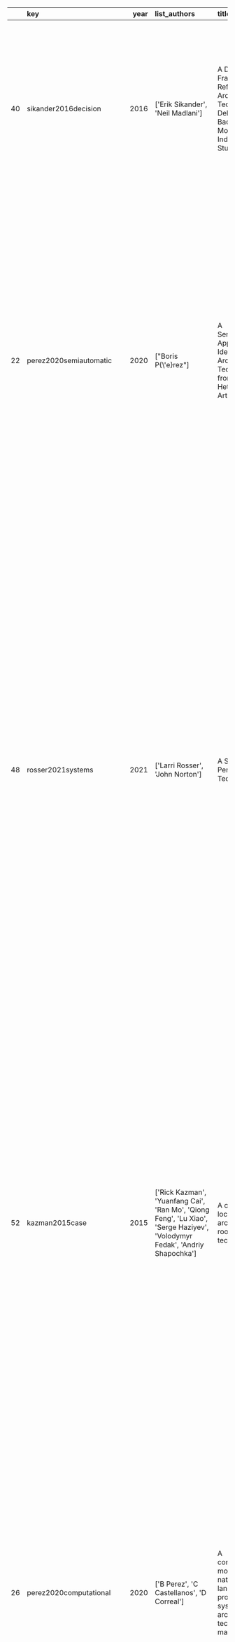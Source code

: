 |    | key                         |   year | list_authors                                                                                                               | title                                                                                                                                                                    | abstract                                                                                                                                                                                                                                                                                                                                                                                                                                                                                                                                                                                                                                                                                                                                                                                                                                                                                                                                                                                                                                                                                                                                                                                                                                                                                                                                                                                                                                                                                                                                                                                                                                                                                                                                                                                                                                                                                                                                                                                                                                                   | link                                                                                                                                                                                                                                                                     |
|---:|:----------------------------|-------:|:---------------------------------------------------------------------------------------------------------------------------|:-------------------------------------------------------------------------------------------------------------------------------------------------------------------------|:-----------------------------------------------------------------------------------------------------------------------------------------------------------------------------------------------------------------------------------------------------------------------------------------------------------------------------------------------------------------------------------------------------------------------------------------------------------------------------------------------------------------------------------------------------------------------------------------------------------------------------------------------------------------------------------------------------------------------------------------------------------------------------------------------------------------------------------------------------------------------------------------------------------------------------------------------------------------------------------------------------------------------------------------------------------------------------------------------------------------------------------------------------------------------------------------------------------------------------------------------------------------------------------------------------------------------------------------------------------------------------------------------------------------------------------------------------------------------------------------------------------------------------------------------------------------------------------------------------------------------------------------------------------------------------------------------------------------------------------------------------------------------------------------------------------------------------------------------------------------------------------------------------------------------------------------------------------------------------------------------------------------------------------------------------------|:-------------------------------------------------------------------------------------------------------------------------------------------------------------------------------------------------------------------------------------------------------------------------|
| 40 | sikander2016decision        |   2016 | ['Erik Sikander', 'Neil Madlani']                                                                                          | A Decision Framework on Refactoring Architectural Technical Debt: Paying Back in Modularity-An Industrial Case Study                                                     | Technical debt refers to sub-optimal solutions during software development where there is a trade-o between short-term and long-term goals. Lately there has been a few studies which identi es technical debt, however most of the do not estimate the interest which is associated with the identi ed debt. Knowing how much interest is being paid allows the developers to make informed decisions of what will bene t the development. One example is knowing if a onetime cost of a repaying the debt                                                                                                                                                                                                                                                                                                                                                                                                                                                                                                                                                                                                                                                                                                                                                                                                                                                                                                                                                                                                                                                                                                                                                                                                                                                                                                                                                                                                                                                                                                                                                | https://gupea.ub.gu.se/handle/2077/42003                                                                                                                                                                                                                                 |
| 22 | perez2020semiautomatic      |   2020 | ["Boris P{\\'e}rez"]                                                                                                       | A Semiautomatic Approach to Identify Architectural Technical Debt from Heterogeneous Artifacts                                                                           | Architectural Technical Debt (ATD) is a metaphor used to describe decisions taken by software architects to accomplish short-term goals but possibly negatively affecting the long-term health of the system. However, ATD doesn’t receive enough attention for the architect teams because it is hard to identify, to measure, to prioritize, and its value is related to long-term maintenance and evolution of a system. In this research, we propose a model-driven approach that focuses on building a binary classification model for ATD identification based on the information gathered from artifacts produced during architecture design. This model will allow software architects to support the managing of conscious and unconscious ATD in their software projects. This proposal focuses on TD at the architecture-level only without considering source code. The effectiveness of this proposal will be evaluated using case studies and expert interviews.                                                                                                                                                                                                                                                                                                                                                                                                                                                                                                                                                                                                                                                                                                                                                                                                                                                                                                                                                                                                                                                                             | https://link.springer.com/chapter/10.1007/978-3-030-59155-7_1                                                                                                                                                                                                            |
| 48 | rosser2021systems           |   2021 | ['Larri Rosser', 'John Norton']                                                                                            | A Systems Perspective on Technical Debt                                                                                                                                  | This paper explores applications of the Technical Debt metaphor, which originated in the agile software community, at a systems level. We present a summary of current understanding of the technical debt concept and propose a broader application of the approach at a system level. The technical debt metaphor provides a method to identify cases when design or implementation decisions are being made for expediency and assess their long term impact on productivity and risk. In addition, technical debt management offers a logical approach to tracking expedient decisions and determining when it makes sense to carry the debt and when it's better to pay it off by updating designed and retrofitting units. In this paper, we describe various kinds of technical debt that may be present in a system baseline and consider how the presence of debt impacts further evolution of the system. Types of debt include architectural debt, configuration debt, testing debt and deprecation debt among others. We also present use case studies that illustrate how technical debt assessment and management can have a positive impact on system realization. Cases include moving a baseline from R&D to operations, reusing a baseline in a new context, and planning a technical refresh. We discuss methods of managing technical debt in a baseline including identification, quantification, tracking and payoff.                                                                                                                                                                                                                                                                                                                                                                                                                                                                                                                                                                                                                | https://ieeexplore.ieee.org/abstract/document/9438359?casa_token=DVPA0bn4nCwAAAAA:p-eXnIESlhy8oeBMQ-RX9u1td7sCA_HzrTU3H7q3UGL3U0QCfR5NIcGszz0L1VFD__MzqQ4JkVA                                                                                                            |
| 52 | kazman2015case              |   2015 | ['Rick Kazman', 'Yuanfang Cai', 'Ran Mo', 'Qiong Feng', 'Lu Xiao', 'Serge Haziyev', 'Volodymyr Fedak', 'Andriy Shapochka'] | A case study in locating the architectural roots of technical debt                                                                                                       | Our recent research has shown that, in large-scale software systems, defective files seldom exist alone. They are usually architecturally connected, and their architectural structures exhibit significant design flaws which propagate bugginess among files. We call these flawed structures the architecture roots, a type of technical debt that incurs high maintenance penalties. Removing the architecture roots of bugginess requires refactoring, but the benefits of refactoring have historically been difficult for architects to quantify or justify. In this paper, we present a case study of identifying and quantifying such architecture debts in a large-scale industrial software project. Our approach is to model and analyze software architecture as a set of design rule spaces (DRSpaces). Using data extracted from the project's development artifacts, we were able to identify the files implicated in architecture flaws and suggest refactorings based on removing these flaws. Then we built economic models of the before and (predicted) after states, which gave the organization confidence that doing the refactorings made business sense, in terms of a handsome return on investment.                                                                                                                                                                                                                                                                                                                                                                                                                                                                                                                                                                                                                                                                                                                                                                                                                            | https://ieeexplore.ieee.org/abstract/document/7202962?casa_token=3gxbSUBzw7wAAAAA:bq2Q3yufYkE99EuzSveRKY2U1lzMGQZVxtvd-0WCHZtkGq0TspgeQHJwlfcgu-xZqYsm2IaylOk                                                                                                            |
| 26 | perez2020computational      |   2020 | ['B Perez', 'C Castellanos', 'D Correal']                                                                                  | A computational model of a natural language processing system for architectural technical debt management                                                                | Technical debt is a concept applied to decisions taken to favor rapid production, at the expense of future capacities to evolve or improve the product or service. This concept is transversal to all sciences, especially in experimental physics and systems. However, technical debt is difficult to manage because there is a lack of time, expertise, or knowledge on how to perform it. This paper proposes a computational model of technical debt management in software architecture, based on observations made in software teams in their daily work. This computational model exploits natural language processing and model-testing techniques on software project artifacts to build a model that allows localizing and visualizing the impact produced by the technical debt and its payment strategies. This proposal aims to support teams of architects to explain the current and future impact of the debt injected as a result of decisions made.                                                                                                                                                                                                                                                                                                                                                                                                                                                                                                                                                                                                                                                                                                                                                                                                                                                                                                                                                                                                                                                                                     | https://iopscience.iop.org/article/10.1088/1742-6596/1587/1/012020/meta                                                                                                                                                                                                  |
| 17 | perez2019proposed           |   2019 | ["Boris P{\\'e}rez", "Dar{\\'\\i}o Correal", "Hern{\\'a}n Astudillo"]                                                      | A proposed model-driven approach to manage architectural technical debt life cycle                                                                                       | Architectural Technical Debt (ATD) is a metaphor used to describe consciously decisions taken by software architects to accomplish short-term goals but possibly negatively affecting the long-term health of the system. However, difficulties arise when repayment strategies are defined because software architects need to be aware of the consequences of these strategies over others decisions in the software architecture. This article proposes REBEL, a semi-automated model-driven approach that exploits natural language processing, machine learning and model checking techniques on heterogeneous project artifacts to build a model that allows to locate and visualize the impact produced by the consciously injected ATD and its repayment strategy on the other architectural decisions. The technique is illustrated with a data analytics project in Colombia where software architects are unaware of the consequences of the repayment strategies. This proposal seeks to support teams of architects to make explicit the current and future impact of the ATD injected as a result of decisions taken, focusing on the architectural level rather than code level.                                                                                                                                                                                                                                                                                                                                                                                                                                                                                                                                                                                                                                                                                                                                                                                                                                                            | https://ieeexplore.ieee.org/abstract/document/8786037?casa_token=fqIL8o_b_0wAAAAA:OZEK4SwislCdwaEtyB9_vSv6rVtuI_0_y4xtJyV2h0y1p2u0qiL6HyRzqBCXw_5Ae1HUKLJzLJc                                                                                                            |
| 10 | martini2018semi             |   2018 | ['Antonio Martini', 'Erik Sikander', 'Niel Madlani']                                                                       | A semi-automated framework for the identification and estimation of architectural technical debt: A comparative case-study on the modularization of a software component | Context                                                                                                                                                                                                                                                                                                                                                                                                                                                                                                                                                                                                                                                                                                                                                                                                                                                                                                                                                                                                                                                                                                                                                                                                                                                                                                                                                                                                                                                                                                                                                                                                                                                                                                                                                                                                                                                                                                                                                                                                                                                    | https://www.sciencedirect.com/science/article/pii/S095058491630355X?casa_token=S2Eoc3WT6GUAAAAA:_0K7XROOoBNvPU1f06D5jFKqBhvj2bXP9Oh8-_dlXOaIvQLIC0z3QMTDQl3xzpr0PORDjSseBO4                                                                                              |
|    |                             |        |                                                                                                                            |                                                                                                                                                                          | Research and industry's attention has been focusing on developing systems that enable fast time to market in the short term, but would assure a sustainable delivery of business value and maintenance operations in the long run. A related phenomenon has been identified in Architectural Technical Debt: if the system architecture is sub-optimal for long-term business goals, it might need to be refactored. A key property of the system assuring long-term goals is its modularity, or else the degree to which components are decoupled: such property allows the product to be evolved without costly changes pervading the whole system. However, understanding the business benefits of refactoring to achieve modularity is not trivial, especially for large refactorings involving substantial architectural changes.                                                                                                                                                                                                                                                                                                                                                                                                                                                                                                                                                                                                                                                                                                                                                                                                                                                                                                                                                                                                                                                                                                                                                                                                                     |                                                                                                                                                                                                                                                                          |
|    |                             |        |                                                                                                                            |                                                                                                                                                                          | Objective                                                                                                                                                                                                                                                                                                                                                                                                                                                                                                                                                                                                                                                                                                                                                                                                                                                                                                                                                                                                                                                                                                                                                                                                                                                                                                                                                                                                                                                                                                                                                                                                                                                                                                                                                                                                                                                                                                                                                                                                                                                  |                                                                                                                                                                                                                                                                          |
|    |                             |        |                                                                                                                            |                                                                                                                                                                          | The aim of this study was to develop a technique to identify Architectural Technical Debt in the form of a non-modularized component and to quantify the convenience of its repayment.                                                                                                                                                                                                                                                                                                                                                                                                                                                                                                                                                                                                                                                                                                                                                                                                                                                                                                                                                                                                                                                                                                                                                                                                                                                                                                                                                                                                                                                                                                                                                                                                                                                                                                                                                                                                                                                                     |                                                                                                                                                                                                                                                                          |
|    |                             |        |                                                                                                                            |                                                                                                                                                                          | Method                                                                                                                                                                                                                                                                                                                                                                                                                                                                                                                                                                                                                                                                                                                                                                                                                                                                                                                                                                                                                                                                                                                                                                                                                                                                                                                                                                                                                                                                                                                                                                                                                                                                                                                                                                                                                                                                                                                                                                                                                                                     |                                                                                                                                                                                                                                                                          |
|    |                             |        |                                                                                                                            |                                                                                                                                                                          | We have conducted a single, embedded case study in a large company, comparing a component before and after it was refactored to achieve modularity. We have developed a holistic framework for the semi-automated identification and estimation of Architectural Technical Debt in the form of non-modularized components. We then evaluate the technique reporting a comparative study of the difference in maintenance and development costs in two coexisting systems, one including the refactored component and one including the non-refactored one.                                                                                                                                                                                                                                                                                                                                                                                                                                                                                                                                                                                                                                                                                                                                                                                                                                                                                                                                                                                                                                                                                                                                                                                                                                                                                                                                                                                                                                                                                                 |                                                                                                                                                                                                                                                                          |
|    |                             |        |                                                                                                                            |                                                                                                                                                                          | Results                                                                                                                                                                                                                                                                                                                                                                                                                                                                                                                                                                                                                                                                                                                                                                                                                                                                                                                                                                                                                                                                                                                                                                                                                                                                                                                                                                                                                                                                                                                                                                                                                                                                                                                                                                                                                                                                                                                                                                                                                                                    |                                                                                                                                                                                                                                                                          |
|    |                             |        |                                                                                                                            |                                                                                                                                                                          | The main contributions are a measurement system for the identification of the Architectural Technical Debt according to the stakeholders’ goals, a mathematical relationship for calculating and quantifying its interest in terms of extra-effort spent in additional development and maintenance, and an overall decision framework to assess the benefit of refactoring. We also report context-specific results that show the estimated benefits of refactoring the specific case of Architectural Technical Debt.                                                                                                                                                                                                                                                                                                                                                                                                                                                                                                                                                                                                                                                                                                                                                                                                                                                                                                                                                                                                                                                                                                                                                                                                                                                                                                                                                                                                                                                                                                                                     |                                                                                                                                                                                                                                                                          |
|    |                             |        |                                                                                                                            |                                                                                                                                                                          | Conclusion                                                                                                                                                                                                                                                                                                                                                                                                                                                                                                                                                                                                                                                                                                                                                                                                                                                                                                                                                                                                                                                                                                                                                                                                                                                                                                                                                                                                                                                                                                                                                                                                                                                                                                                                                                                                                                                                                                                                                                                                                                                 |                                                                                                                                                                                                                                                                          |
|    |                             |        |                                                                                                                            |                                                                                                                                                                          | We found that it is possible to identify this kind of Architectural Technical Debt and to quantify its repayment convenience. Thanks to the developed framework, it was possible to estimate that the Architectural Technical Debt present in the component was causing substantial continuous extra-effort, and that the modularization would be repaid in several months of development and maintenance.                                                                                                                                                                                                                                                                                                                                                                                                                                                                                                                                                                                                                                                                                                                                                                                                                                                                                                                                                                                                                                                                                                                                                                                                                                                                                                                                                                                                                                                                                                                                                                                                                                                 |                                                                                                                                                                                                                                                                          |
| 11 | verdecchia2020atdx          |   2020 | ['Roberto Verdecchia', 'Patricia Lago', 'Ivano Malavolta', 'Ipek Ozkaya']                                                  | ATDx: Building an Architectural Technical Debt Index.                                                                                                                    | Architectural technical debt (ATD) in software-intensive systems refers to the architecture design decisions                                                                                                                                                                                                                                                                                                                                                                                                                                                                                                                                                                                                                                                                                                                                                                                                                                                                                                                                                                                                                                                                                                                                                                                                                                                                                                                                                                                                                                                                                                                                                                                                                                                                                                                                                                                                                                                                                                                                               | https://www.scitepress.org/Papers/2020/95778/95778.pdf                                                                                                                                                                                                                   |
|    |                             |        |                                                                                                                            |                                                                                                                                                                          | which work as expedient in the short term, but later negatively impact system evolvability and maintainability.                                                                                                                                                                                                                                                                                                                                                                                                                                                                                                                                                                                                                                                                                                                                                                                                                                                                                                                                                                                                                                                                                                                                                                                                                                                                                                                                                                                                                                                                                                                                                                                                                                                                                                                                                                                                                                                                                                                                            |                                                                                                                                                                                                                                                                          |
|    |                             |        |                                                                                                                            |                                                                                                                                                                          | Over the years numerous approaches have been proposed to detect particular types of ATD at a refined level                                                                                                                                                                                                                                                                                                                                                                                                                                                                                                                                                                                                                                                                                                                                                                                                                                                                                                                                                                                                                                                                                                                                                                                                                                                                                                                                                                                                                                                                                                                                                                                                                                                                                                                                                                                                                                                                                                                                                 |                                                                                                                                                                                                                                                                          |
|    |                             |        |                                                                                                                            |                                                                                                                                                                          | of granularity via source code analysis. Nevertheless, how to gain an encompassing overview of the ATD                                                                                                                                                                                                                                                                                                                                                                                                                                                                                                                                                                                                                                                                                                                                                                                                                                                                                                                                                                                                                                                                                                                                                                                                                                                                                                                                                                                                                                                                                                                                                                                                                                                                                                                                                                                                                                                                                                                                                     |                                                                                                                                                                                                                                                                          |
|    |                             |        |                                                                                                                            |                                                                                                                                                                          | present in a software-intensive system is still an open question. In this study, we present a multi-step approach                                                                                                                                                                                                                                                                                                                                                                                                                                                                                                                                                                                                                                                                                                                                                                                                                                                                                                                                                                                                                                                                                                                                                                                                                                                                                                                                                                                                                                                                                                                                                                                                                                                                                                                                                                                                                                                                                                                                          |                                                                                                                                                                                                                                                                          |
|    |                             |        |                                                                                                                            |                                                                                                                                                                          | designed to build an ATD index (ATDx), which provides insights into a set of ATD dimensions building                                                                                                                                                                                                                                                                                                                                                                                                                                                                                                                                                                                                                                                                                                                                                                                                                                                                                                                                                                                                                                                                                                                                                                                                                                                                                                                                                                                                                                                                                                                                                                                                                                                                                                                                                                                                                                                                                                                                                       |                                                                                                                                                                                                                                                                          |
|    |                             |        |                                                                                                                            |                                                                                                                                                                          | upon existing architectural rules by leveraging statistical analysis. The ATDx approach can be adopted by                                                                                                                                                                                                                                                                                                                                                                                                                                                                                                                                                                                                                                                                                                                                                                                                                                                                                                                                                                                                                                                                                                                                                                                                                                                                                                                                                                                                                                                                                                                                                                                                                                                                                                                                                                                                                                                                                                                                                  |                                                                                                                                                                                                                                                                          |
|    |                             |        |                                                                                                                            |                                                                                                                                                                          | researchers and practitioners alike in order to gain a better understanding of the nature of the ATD present in                                                                                                                                                                                                                                                                                                                                                                                                                                                                                                                                                                                                                                                                                                                                                                                                                                                                                                                                                                                                                                                                                                                                                                                                                                                                                                                                                                                                                                                                                                                                                                                                                                                                                                                                                                                                                                                                                                                                            |                                                                                                                                                                                                                                                                          |
|    |                             |        |                                                                                                                            |                                                                                                                                                                          | software-intensive systems, and provides a systematic framework to implement concrete instances of ATDx                                                                                                                                                                                                                                                                                                                                                                                                                                                                                                                                                                                                                                                                                                                                                                                                                                                                                                                                                                                                                                                                                                                                                                                                                                                                                                                                                                                                                                                                                                                                                                                                                                                                                                                                                                                                                                                                                                                                                    |                                                                                                                                                                                                                                                                          |
|    |                             |        |                                                                                                                            |                                                                                                                                                                          | according to specific project and organizational needs.                                                                                                                                                                                                                                                                                                                                                                                                                                                                                                                                                                                                                                                                                                                                                                                                                                                                                                                                                                                                                                                                                                                                                                                                                                                                                                                                                                                                                                                                                                                                                                                                                                                                                                                                                                                                                                                                                                                                                                                                    |                                                                                                                                                                                                                                                                          |
| 38 | kaufmann2015addressing      |   2015 | ['Robert Kaufmann', 'Sam Odeh']                                                                                            | Addressing efficiency interest in architectural technical debt-A measurement and visualization approach for embedded software                                            | Addressing and managing technical debt is an important part of software development. Unmanaged technical debt, especially architectural technical debt, can lead to additional development overhead and expensive refactoring. However, most research that address architectural technical debt does so by analyzing source code, very little research focus on a more abstract level. The problem with analyzing source code to identify debt is that it is not enough to cover all debt. Similarly, most visualisation of software architecture target lower level artifacts based on static code analysis. Therefore there is a gap in both addressing architectural technical debt and software visualisation on a more abstract level. By utilizing a case study at a company, followed by design research, we contribute to filling this gap by identifying, measuring, and visualizing architectural debt on a higher abstraction level. Specifically, we identify occurring debt items related to efficiency interest and propose methodologies to measure and visualize them utilizing architectural models. Thus, we provide novel techniques of                                                                                                                                                                                                                                                                                                                                                                                                                                                                                                                                                                                                                                                                                                                                                                                                                                                                                                 | https://odr.chalmers.se/handle/20.500.12380/219830                                                                                                                                                                                                                       |
| 33 | besker2018empirical         |   2018 | ['Terese Besker']                                                                                                          | An Empirical Investigation of the Harmfulness of Architectural Technical Debt                                                                                            | Background: In order to survive in today's fast-growing and ever fast-changing business                                                                                                                                                                                                                                                                                                                                                                                                                                                                                                                                                                                                                                                                                                                                                                                                                                                                                                                                                                                                                                                                                                                                                                                                                                                                                                                                                                                                                                                                                                                                                                                                                                                                                                                                                                                                                                                                                                                                                                    | https://www.proquest.com/openview/706700b742cd671cd3192a91930bc725/1?pq-origsite=gscholar&cbl=18750&diss=y                                                                                                                                                               |
|    |                             |        |                                                                                                                            |                                                                                                                                                                          | environments, large-scale software companies need to deliver customer value                                                                                                                                                                                                                                                                                                                                                                                                                                                                                                                                                                                                                                                                                                                                                                                                                                                                                                                                                                                                                                                                                                                                                                                                                                                                                                                                                                                                                                                                                                                                                                                                                                                                                                                                                                                                                                                                                                                                                                                |                                                                                                                                                                                                                                                                          |
|    |                             |        |                                                                                                                            |                                                                                                                                                                          | continuously, both from a short- and long-term perspective. However, the consequences                                                                                                                                                                                                                                                                                                                                                                                                                                                                                                                                                                                                                                                                                                                                                                                                                                                                                                                                                                                                                                                                                                                                                                                                                                                                                                                                                                                                                                                                                                                                                                                                                                                                                                                                                                                                                                                                                                                                                                      |                                                                                                                                                                                                                                                                          |
|    |                             |        |                                                                                                                            |                                                                                                                                                                          | of potential long-term and far-reaching negative effects of shortcuts and quick fixes                                                                                                                                                                                                                                                                                                                                                                                                                                                                                                                                                                                                                                                                                                                                                                                                                                                                                                                                                                                                                                                                                                                                                                                                                                                                                                                                                                                                                                                                                                                                                                                                                                                                                                                                                                                                                                                                                                                                                                      |                                                                                                                                                                                                                                                                          |
|    |                             |        |                                                                                                                            |                                                                                                                                                                          | made during the software development lifecycle, described as Technical Debt (TD), can                                                                                                                                                                                                                                                                                                                                                                                                                                                                                                                                                                                                                                                                                                                                                                                                                                                                                                                                                                                                                                                                                                                                                                                                                                                                                                                                                                                                                                                                                                                                                                                                                                                                                                                                                                                                                                                                                                                                                                      |                                                                                                                                                                                                                                                                          |
|    |                             |        |                                                                                                                            |                                                                                                                                                                          | impede the software development process.                                                                                                                                                                                                                                                                                                                                                                                                                                                                                                                                                                                                                                                                                                                                                                                                                                                                                                                                                                                                                                                                                                                                                                                                                                                                                                                                                                                                                                                                                                                                                                                                                                                                                                                                                                                                                                                                                                                                                                                                                   |                                                                                                                                                                                                                                                                          |
|    |                             |        |                                                                                                                            |                                                                                                                                                                          | Objective: The overall goal of this Licentiate thesis is to empirically study and                                                                                                                                                                                                                                                                                                                                                                                                                                                                                                                                                                                                                                                                                                                                                                                                                                                                                                                                                                                                                                                                                                                                                                                                                                                                                                                                                                                                                                                                                                                                                                                                                                                                                                                                                                                                                                                                                                                                                                          |                                                                                                                                                                                                                                                                          |
|    |                             |        |                                                                                                                            |                                                                                                                                                                          | understand in what way and to what extent, TD in general and architectural TD                                                                                                                                                                                                                                                                                                                                                                                                                                                                                                                                                                                                                                                                                                                                                                                                                                                                                                                                                                                                                                                                                                                                                                                                                                                                                                                                                                                                                                                                                                                                                                                                                                                                                                                                                                                                                                                                                                                                                                              |                                                                                                                                                                                                                                                                          |
|    |                             |        |                                                                                                                            |                                                                                                                                                                          | specifically, influence today’s software development work and, specifically, with the                                                                                                                                                                                                                                                                                                                                                                                                                                                                                                                                                                                                                                                                                                                                                                                                                                                                                                                                                                                                                                                                                                                                                                                                                                                                                                                                                                                                                                                                                                                                                                                                                                                                                                                                                                                                                                                                                                                                                                      |                                                                                                                                                                                                                                                                          |
|    |                             |        |                                                                                                                            |                                                                                                                                                                          | intention of providing more quantitative insights into the field.                                                                                                                                                                                                                                                                                                                                                                                                                                                                                                                                                                                                                                                                                                                                                                                                                                                                                                                                                                                                                                                                                                                                                                                                                                                                                                                                                                                                                                                                                                                                                                                                                                                                                                                                                                                                                                                                                                                                                                                          |                                                                                                                                                                                                                                                                          |
|    |                             |        |                                                                                                                            |                                                                                                                                                                          | Method: To achieve the objectives, a combination of both quantitative and qualitative                                                                                                                                                                                                                                                                                                                                                                                                                                                                                                                                                                                                                                                                                                                                                                                                                                                                                                                                                                                                                                                                                                                                                                                                                                                                                                                                                                                                                                                                                                                                                                                                                                                                                                                                                                                                                                                                                                                                                                      |                                                                                                                                                                                                                                                                          |
|    |                             |        |                                                                                                                            |                                                                                                                                                                          | research methodologies are used, including interviews, surveys, a systematic literature                                                                                                                                                                                                                                                                                                                                                                                                                                                                                                                                                                                                                                                                                                                                                                                                                                                                                                                                                                                                                                                                                                                                                                                                                                                                                                                                                                                                                                                                                                                                                                                                                                                                                                                                                                                                                                                                                                                                                                    |                                                                                                                                                                                                                                                                          |
|    |                             |        |                                                                                                                            |                                                                                                                                                                          | review, a longitudinal study, correlation analysis, and statistical tests. In five of the seven                                                                                                                                                                                                                                                                                                                                                                                                                                                                                                                                                                                                                                                                                                                                                                                                                                                                                                                                                                                                                                                                                                                                                                                                                                                                                                                                                                                                                                                                                                                                                                                                                                                                                                                                                                                                                                                                                                                                                            |                                                                                                                                                                                                                                                                          |
|    |                             |        |                                                                                                                            |                                                                                                                                                                          | included studies, we use a combination of multiple research methods to achieve high                                                                                                                                                                                                                                                                                                                                                                                                                                                                                                                                                                                                                                                                                                                                                                                                                                                                                                                                                                                                                                                                                                                                                                                                                                                                                                                                                                                                                                                                                                                                                                                                                                                                                                                                                                                                                                                                                                                                                                        |                                                                                                                                                                                                                                                                          |
|    |                             |        |                                                                                                                            |                                                                                                                                                                          | validity.                                                                                                                                                                                                                                                                                                                                                                                                                                                                                                                                                                                                                                                                                                                                                                                                                                                                                                                                                                                                                                                                                                                                                                                                                                                                                                                                                                                                                                                                                                                                                                                                                                                                                                                                                                                                                                                                                                                                                                                                                                                  |                                                                                                                                                                                                                                                                          |
|    |                             |        |                                                                                                                            |                                                                                                                                                                          | Results: We present results showing that software suffering from TD will cause various                                                                                                                                                                                                                                                                                                                                                                                                                                                                                                                                                                                                                                                                                                                                                                                                                                                                                                                                                                                                                                                                                                                                                                                                                                                                                                                                                                                                                                                                                                                                                                                                                                                                                                                                                                                                                                                                                                                                                                     |                                                                                                                                                                                                                                                                          |
|    |                             |        |                                                                                                                            |                                                                                                                                                                          | different negative effects on both the software and on the developing process. These                                                                                                                                                                                                                                                                                                                                                                                                                                                                                                                                                                                                                                                                                                                                                                                                                                                                                                                                                                                                                                                                                                                                                                                                                                                                                                                                                                                                                                                                                                                                                                                                                                                                                                                                                                                                                                                                                                                                                                       |                                                                                                                                                                                                                                                                          |
|    |                             |        |                                                                                                                            |                                                                                                                                                                          | negative effects can be illustrated from a technical, a financial and from a developer’s                                                                                                                                                                                                                                                                                                                                                                                                                                                                                                                                                                                                                                                                                                                                                                                                                                                                                                                                                                                                                                                                                                                                                                                                                                                                                                                                                                                                                                                                                                                                                                                                                                                                                                                                                                                                                                                                                                                                                                   |                                                                                                                                                                                                                                                                          |
|    |                             |        |                                                                                                                            |                                                                                                                                                                          | working situational perspective.                                                                                                                                                                                                                                                                                                                                                                                                                                                                                                                                                                                                                                                                                                                                                                                                                                                                                                                                                                                                                                                                                                                                                                                                                                                                                                                                                                                                                                                                                                                                                                                                                                                                                                                                                                                                                                                                                                                                                                                                                           |                                                                                                                                                                                                                                                                          |
|    |                             |        |                                                                                                                            |                                                                                                                                                                          | Conclusion: This thesis contributes to the understanding and quantification of in what                                                                                                                                                                                                                                                                                                                                                                                                                                                                                                                                                                                                                                                                                                                                                                                                                                                                                                                                                                                                                                                                                                                                                                                                                                                                                                                                                                                                                                                                                                                                                                                                                                                                                                                                                                                                                                                                                                                                                                     |                                                                                                                                                                                                                                                                          |
|    |                             |        |                                                                                                                            |                                                                                                                                                                          | way and to what extent TD is harmful to software development organizations. The results                                                                                                                                                                                                                                                                                                                                                                                                                                                                                                                                                                                                                                                                                                                                                                                                                                                                                                                                                                                                                                                                                                                                                                                                                                                                                                                                                                                                                                                                                                                                                                                                                                                                                                                                                                                                                                                                                                                                                                    |                                                                                                                                                                                                                                                                          |
|    |                             |        |                                                                                                                            |                                                                                                                                                                          | show that software practitioners estimate that they waste 36% of their working time due                                                                                                                                                                                                                                                                                                                                                                                                                                                                                                                                                                                                                                                                                                                                                                                                                                                                                                                                                                                                                                                                                                                                                                                                                                                                                                                                                                                                                                                                                                                                                                                                                                                                                                                                                                                                                                                                                                                                                                    |                                                                                                                                                                                                                                                                          |
|    |                             |        |                                                                                                                            |                                                                                                                                                                          | to experiencing TD and that the TD is causing them to perform additional timeconsuming work activities. This study also shows that, compared to all types of TD,                                                                                                                                                                                                                                                                                                                                                                                                                                                                                                                                                                                                                                                                                                                                                                                                                                                                                                                                                                                                                                                                                                                                                                                                                                                                                                                                                                                                                                                                                                                                                                                                                                                                                                                                                                                                                                                                                           |                                                                                                                                                                                                                                                                          |
|    |                             |        |                                                                                                                            |                                                                                                                                                                          | architectural TD has the greatest negative impact on the daily software development                                                                                                                                                                                                                                                                                                                                                                                                                                                                                                                                                                                                                                                                                                                                                                                                                                                                                                                                                                                                                                                                                                                                                                                                                                                                                                                                                                                                                                                                                                                                                                                                                                                                                                                                                                                                                                                                                                                                                                        |                                                                                                                                                                                                                                                                          |
|    |                             |        |                                                                                                                            |                                                                                                                                                                          | work.                                                                                                                                                                                                                                                                                                                                                                                                                                                                                                                                                                                                                                                                                                                                                                                                                                                                                                                                                                                                                                                                                                                                                                                                                                                                                                                                                                                                                                                                                                                                                                                                                                                                                                                                                                                                                                                                                                                                                                                                                                                      |                                                                                                                                                                                                                                                                          |
| 46 | fernandez2015analysis       |   2015 | ["Carlos Fern{\\'a}ndez-S{\\'a}nchez", 'Juan Garbajosa', 'Carlos Vidal', 'Agust{\\\'\\i}n Yag{\\"u}e']                     | An analysis of techniques and methods for technical debt management: a reflection from the architecture perspective                                                      | Technical debt is a metaphor referring to the consequences of weak software development. Managing technical debt is necessary in order to keep it under control, and several techniques have been developed with the goal of accomplishing this. However, available techniques have grown disperse and managers lack guidance. This paper covers this gap by providing a systematic mapping of available techniques and methods for technical debt management, covering architectural debt, and identifying existing gaps that prevent to manage technical debt efficiently.                                                                                                                                                                                                                                                                                                                                                                                                                                                                                                                                                                                                                                                                                                                                                                                                                                                                                                                                                                                                                                                                                                                                                                                                                                                                                                                                                                                                                                                                               | https://ieeexplore.ieee.org/abstract/document/7174845?casa_token=-IDUA2IcXNsAAAAA:IhaWH-4BNHWsFr9onymliR8vR3DpWZbPF_Duor-1mP4fSSx_id16jdXg77p98yA6nZLxuosTsmU                                                                                                            |
| 44 | biaggi2018architectural     |   2018 | ['Andrea Biaggi', 'Francesca Fontana', 'Riccardo Roveda']                                                                  | An architectural smells detection tool for c and c++ projects                                                                                                            | Architectural smells gained great attention in the past few years since they directly affect software quality and increase architectural technical debt. However, while it is straight-forward to understand why they are important, it is more difficult to find techniques and tools to detect and remove architectural smells. The purpose of this paper is to introduce an open-source tool for automatic architectural smells detection for C/C++ projects, by creating an abstraction of the project and defining the concept of dependency between elements belonging to the project in order to identify architectural smells. The tool has been validated on some open-source projects with promising results.                                                                                                                                                                                                                                                                                                                                                                                                                                                                                                                                                                                                                                                                                                                                                                                                                                                                                                                                                                                                                                                                                                                                                                                                                                                                                                                                    | https://ieeexplore.ieee.org/abstract/document/8498241?casa_token=BDflO1y40hwAAAAA:pF3iy2mbcMURcxnZ8OBw3T-Pto88zhqvgBrItSHKAUXr1E8hgnPzVjvnltbG4Bl_Cr9k_7-Uka8                                                                                                            |
|  6 | li2014empirical             |   2014 | ['Zengyang Li', 'Peng Liang', 'Paris Avgeriou', 'Nicolas Guelfi', 'Apostolos Ampatzoglou']                                 | An empirical investigation of modularity metrics for indicating architectural technical debt                                                                             | Architectural technical debt (ATD) is incurred by design decisions that consciously or unconsciously compromise system-wide quality attributes, particularly maintainability and evolvability. ATD needs to be identified and measured, so that it can be monitored and eventually repaid, when appropriate. In practice, ATD is difficult to identify and measure, since ATD does not yield observable behaviors to end users. One indicator of ATD, is the average number of modified components per commit (ANMCC): a higher ANMCC indicates more ATD in a software system. However, it is difficult and sometimes impossible to calculate ANMCC, because the data (i.e., the log of commits) are not always available. In this work, we propose to use software modularity metrics, which can be directly calculated based on source code, as a substitute of ANMCC to indicate ATD. We validate the correlation between ANMCC and modularity metrics through a holistic multiple case study on thirteen open source software projects. The results of this study suggest that two modularity metrics, namely Index of Package Changing Impact (IPCI) and Index of Package Goal Focus (IPGF), have significant correlation with ANMCC, and therefore can be used as alternative ATD indicators.                                                                                                                                                                                                                                                                                                                                                                                                                                                                                                                                                                                                                                                                                                                                                        | https://dl.acm.org/doi/abs/10.1145/2602576.2602581?casa_token=3c7z1hpCJ2oAAAAA:dAQ5XeHjJEz6pbCtU-F14v47YlAY_HH7jaeCSa-Iw2WIwNIj4dJi2AH41CdpUcC3_enGiMF83OVuUA                                                                                                            |
|  9 | martini2016empirically      |   2016 | ['Antonio Martini', 'Jan Bosch']                                                                                           | An empirically developed method to aid decisions on architectural technical debt refactoring: AnaConDebt                                                                 | Architectural Technical Debt is regarded as sub-optimal architectural solutions that need to be refactored in order to avoid the payment of a costly interest in the future. However, decisions on if and when to refactor architecture are extremely important and difficult to take, since changing software at the architectural level is quite expensive. Therefore it is important, for software organizations, to have methods and tools that aid architects and managers to understand if Architecture Technical Debt will generate a costly and growing interest to be paid or not. Current knowledge, especially empirically developed and evaluated, is quite scarce. In this paper we developed and evaluated a method, AnaConDebt, by analyzing, together with several practitioners, 12 existing cases of Architecture Debt in 6 companies. The method has been refined several times in order to be useful and effective in practice. We also report the evaluation of the method with a final case, for which we present anonymized results and subsequent refactoring decisions. The method consists of several components that need to be analyzed, combining the theoretical Technical Debt framework and the practical experience of the practitioners, in order to identify the key factors involved in the growth of interest. The output of the method shows summarized indicators that visualizes the factors in a useful way for the stakeholders. This analysis aids the practitioners in deciding on if and when to refactor Architectural Technical Debt items. The method has been evaluated and has been proven useful to support the architects into systematically analyze and decide upon a case.                                                                                                                                                                                                                                                                                                                          | nan                                                                                                                                                                                                                                                                      |
| 54 | martini2018anacondebt       |   2018 | ['Antonio Martini']                                                                                                        | Anacondebt: A tool to assess and track technical debt                                                                                                                    | It is challenging to assess and manage Technical Debt. Technical Debt is avoided or refactored if the long-term bene ts, such as preventing extra-costs, exceed the cost of repaying the debt. Some tools have been recently proposed for the identification of Technical Debt, but most of them do not help in assessing the cost-bene ts of repaying the Debt. Besides, it is challenging to track, visualize and plan Technical Debt refactoring systematically. Although practitioners might use simple tracking tools, calculating and communicating Technical Debt is currently not supported. Based on the results of previous research, combined with several practical experiences in collaboration with large software companies, we have developed and evaluated a lightweight tool, AnaCon-Debt, to track and assess Technical Debt.                                                                                                                                                                                                                                                                                                                                                                                                                                                                                                                                                                                                                                                                                                                                                                                                                                                                                                                                                                                                                                                                                                                                                                                                           | https://ieeexplore.ieee.org/abstract/document/8595101?casa_token=4-5YckXp3BoAAAAA:KojnewYahDws7fXREP6VE56VZN1DP8xz6_cUSbgKXlOb0mDZE1x11eUtG-OGQ14tlaMk2EyfB20                                                                                                            |
| 18 | vogel2015applicability      |   2015 | ['Birgit Vogel-Heuser', 'Susanne R{\\"o}sch']                                                                              | Applicability of technical debt as a concept to understand obstacles for evolution of automated production systems                                                       | Automated production systems (aPS), a specific class of mechatronic systems, are complex, long living, software intensive, evolving systems designed according to customer request. Often, the evolution of such systems has to cope with imponderables and sudden disturbances of the systematic development or maintenance process. In software engineering, the concept of technical debt and, in more detail, architectural technical debt has been introduced recently to describe phenomena, which increase software development costs over time. This paper tries to adapt and apply the classification of technical debt and architectural technical debt to automated production systems, identifying similar dimensions but adding specific challenges, causes and their effects. Once the causes and effects are identified, management and recovery strategies coping with technical debt and architectural technical debt shall be developed in the future, thereby enlarging the strategies from software engineering. The adapted classification and adaptations are based on the experience of several industrial projects in aPS.                                                                                                                                                                                                                                                                                                                                                                                                                                                                                                                                                                                                                                                                                                                                                                                                                                                                                                         | https://ieeexplore.ieee.org/abstract/document/7379167?casa_token=Is7_uUN68_wAAAAA:cHVb1og-yWxQ0QK3cLx_YO-OoW7oYmcKk4MpWmEsHzWoXPr0UQ4gItloWN08gTD0AIhHByw_rj4                                                                                                            |
| 34 | martiniarchitectural        |        | ['Antonio Martini']                                                                                                        | Architectural Technical Debt: Models and Impact                                                                                                                          | Projeto do Crisis Point                                                                                                                                                                                                                                                                                                                                                                                                                                                                                                                                                                                                                                                                                                                                                                                                                                                                                                                                                                                                                                                                                                                                                                                                                                                                                                                                                                                                                                                                                                                                                                                                                                                                                                                                                                                                                                                                                                                                                                                                                                    | http://laser.inf.ethz.ch/2014/students/martini.pdf                                                                                                                                                                                                                       |
| 31 | li2014architectural         |   2014 | ['Zengyang Li', 'Peng Liang', 'Paris Avgeriou']                                                                            | Architectural debt management in value-oriented architecting                                                                                                             | Architectural technical debt (ATD) may be incurred when making architecture decisions. In most cases, ATD is not effectively managed in the architecting process: It is not made explicit, and architecture decision making does not consider the ATD incurred by the different design options. This chapter proposes a conceptual model of ATD and an architectural technical debt management process applying this ATD conceptual model in order to facilitate decision making in a value-oriented perspective of architecting. We also demonstrate how ATD management can be employed in architectural synthesis and evaluation in a case study. The contribution of this work provides a controllable and predictable balance between the value and cost of architecture design in the long term.                                                                                                                                                                                                                                                                                                                                                                                                                                                                                                                                                                                                                                                                                                                                                                                                                                                                                                                                                                                                                                                                                                                                                                                                                                                      | https://www.sciencedirect.com/science/article/pii/B978012410464800009X                                                                                                                                                                                                   |
| 53 | soliman2021architectural    |   2021 | ['Mohamed Soliman', 'Paris Avgeriou', 'Yikun Li']                                                                          | Architectural design decisions that incur technical debt—An industrial case study                                                                                        | Context:                                                                                                                                                                                                                                                                                                                                                                                                                                                                                                                                                                                                                                                                                                                                                                                                                                                                                                                                                                                                                                                                                                                                                                                                                                                                                                                                                                                                                                                                                                                                                                                                                                                                                                                                                                                                                                                                                                                                                                                                                                                   | https://www.sciencedirect.com/science/article/pii/S0950584921001282?casa_token=Pzcjyf9M96UAAAAA:CLqQROpN51gAlO7FH-t6EZrC8ufwyd_ekXrvrEXiEF5UrCZMDYBQDfYF4SHgsDRPsmxQ5_6zaMc                                                                                              |
|    |                             |        |                                                                                                                            |                                                                                                                                                                          | During software development, some architectural design decisions incur technical debt, either deliberately or inadvertently. These have serious impact on the quality of a software system, and can cost significant time and effort to be changed. While current research efforts have explored general concepts of architectural design decisions and technical debt separately, debt-incurring architectural design decisions have not been specifically explored in practice.                                                                                                                                                                                                                                                                                                                                                                                                                                                                                                                                                                                                                                                                                                                                                                                                                                                                                                                                                                                                                                                                                                                                                                                                                                                                                                                                                                                                                                                                                                                                                                          |                                                                                                                                                                                                                                                                          |
|    |                             |        |                                                                                                                            |                                                                                                                                                                          | Objective:                                                                                                                                                                                                                                                                                                                                                                                                                                                                                                                                                                                                                                                                                                                                                                                                                                                                                                                                                                                                                                                                                                                                                                                                                                                                                                                                                                                                                                                                                                                                                                                                                                                                                                                                                                                                                                                                                                                                                                                                                                                 |                                                                                                                                                                                                                                                                          |
|    |                             |        |                                                                                                                            |                                                                                                                                                                          | In this case study, we explore debt-incurring architectural design decisions (DADDs) in practice. Specifically, we explore the main types of DADDs, why and how they are incurred in a software system, and how practitioners deal with these types of design decisions.                                                                                                                                                                                                                                                                                                                                                                                                                                                                                                                                                                                                                                                                                                                                                                                                                                                                                                                                                                                                                                                                                                                                                                                                                                                                                                                                                                                                                                                                                                                                                                                                                                                                                                                                                                                   |                                                                                                                                                                                                                                                                          |
|    |                             |        |                                                                                                                            |                                                                                                                                                                          | Method:                                                                                                                                                                                                                                                                                                                                                                                                                                                                                                                                                                                                                                                                                                                                                                                                                                                                                                                                                                                                                                                                                                                                                                                                                                                                                                                                                                                                                                                                                                                                                                                                                                                                                                                                                                                                                                                                                                                                                                                                                                                    |                                                                                                                                                                                                                                                                          |
|    |                             |        |                                                                                                                            |                                                                                                                                                                          | We performed interviews and a focus group with practitioners working in embedded and enterprise software companies, discussing their concrete experience with such architectural design decisions.                                                                                                                                                                                                                                                                                                                                                                                                                                                                                                                                                                                                                                                                                                                                                                                                                                                                                                                                                                                                                                                                                                                                                                                                                                                                                                                                                                                                                                                                                                                                                                                                                                                                                                                                                                                                                                                         |                                                                                                                                                                                                                                                                          |
|    |                             |        |                                                                                                                            |                                                                                                                                                                          | Results:                                                                                                                                                                                                                                                                                                                                                                                                                                                                                                                                                                                                                                                                                                                                                                                                                                                                                                                                                                                                                                                                                                                                                                                                                                                                                                                                                                                                                                                                                                                                                                                                                                                                                                                                                                                                                                                                                                                                                                                                                                                   |                                                                                                                                                                                                                                                                          |
|    |                             |        |                                                                                                                            |                                                                                                                                                                          | We provide the following contributions: 1) A categorization for the types of DADDs, which extend a current ontology on architectural design decisions. 2) A process on how deliberate DADDs are made in practice. 3) A conceptual model which shows the relationships between the causes and triggers of inadvertent DADDs. 4) The main factors that influence the way of dealing with DADDs.                                                                                                                                                                                                                                                                                                                                                                                                                                                                                                                                                                                                                                                                                                                                                                                                                                                                                                                                                                                                                                                                                                                                                                                                                                                                                                                                                                                                                                                                                                                                                                                                                                                              |                                                                                                                                                                                                                                                                          |
|    |                             |        |                                                                                                                            |                                                                                                                                                                          | Conclusion:                                                                                                                                                                                                                                                                                                                                                                                                                                                                                                                                                                                                                                                                                                                                                                                                                                                                                                                                                                                                                                                                                                                                                                                                                                                                                                                                                                                                                                                                                                                                                                                                                                                                                                                                                                                                                                                                                                                                                                                                                                                |                                                                                                                                                                                                                                                                          |
|    |                             |        |                                                                                                                            |                                                                                                                                                                          | The results can support the development of new approaches and tools for Architecture Technical Debt management from the perspective of Design Decisions. Moreover, they support future research to capture architecture knowledge related to DADDs.                                                                                                                                                                                                                                                                                                                                                                                                                                                                                                                                                                                                                                                                                                                                                                                                                                                                                                                                                                                                                                                                                                                                                                                                                                                                                                                                                                                                                                                                                                                                                                                                                                                                                                                                                                                                        |                                                                                                                                                                                                                                                                          |
| 45 | azadi2019architectural      |   2019 | ['Umberto Azadi', 'Francesca Fontana', 'Davide Taibi']                                                                     | Architectural smells detected by tools: a catalogue proposal                                                                                                             | Architectural smells can negatively impact on different software qualities and can represent a relevant source of architectural debt. Several architectural smells have been defined by different researchers. Moreover, both academia and industry proposed several tools for software quality analysis, but it is not always clear to understand which tools provide also support for architectural smells detection and if the tools developed for this specific purpose are effectively available or not. In this paper we propose a catalogue of architectural smells for which, at least one tool able to detect the smell exists. We outline the main differences in the detection techniques exploited by the tools and we propose a classification of these architectural smells according to the violation of three design principles.                                                                                                                                                                                                                                                                                                                                                                                                                                                                                                                                                                                                                                                                                                                                                                                                                                                                                                                                                                                                                                                                                                                                                                                                           | https://ieeexplore.ieee.org/abstract/document/8785058?casa_token=tHEtVjlGgLQAAAAA:aH8Qrvmm99-mMOb4ilv9EnB9pggOJ9Hz2fyc-6tavhB4xeR47QwBXysKCgHgOm8saIkMf__ZhBw                                                                                                            |
|  7 | li2015architectural         |   2015 | ['Zengyang Li', 'Peng Liang', 'Paris Avgeriou']                                                                            | Architectural technical debt identification based on architecture decisions and change scenarios                                                                         | Architectural technical debt (ATD) is incurred by design decisions that intentionally or unintentionally compromise system-wide quality attributes, particularly maintainability and evolvability. ATD is harmful to the system's long-term health, thus it needs to be identified for further management. However, existing ATD identification approaches are mainly based on source code analysis and thus suffer from certain shortcomings: they can only identify issues at the system implementation, they can only be employed after the systems is implemented in code, they lack a mechanism to confirm whether the potential ATD identified is real ATD or not. To address these issues, we proposed an ATD identification approach based on architecture decisions and change scenarios. To evaluate the effectiveness and usability of this approach, we conducted a case study with an information system in a large telecommunications company. The results show that the proposed approach is useful and easy to use, and it supports release planning and ATD interest measurement.                                                                                                                                                                                                                                                                                                                                                                                                                                                                                                                                                                                                                                                                                                                                                                                                                                                                                                                                                         | https://ieeexplore.ieee.org/abstract/document/7158505                                                                                                                                                                                                                    |
|  3 | verdecchia2018architectural |   2018 | ['Roberto Verdecchia', 'Ivano Malavolta', 'Patricia Lago']                                                                 | Architectural technical debt identification: The research landscape                                                                                                      | Architectural Technical Debt (ATD) regards sub-optimal design decisions that bring short-term benefits to the cost of long-term gradual deterioration of the quality of the architecture of a software system. The identification of ATD strongly in uences the technical and economic sustainability of software systems and is attracting growing interest in the scientific community. During the years several approaches for ATD identification have been conceived, each of them addressing ATD from di erent perspectives and with heterogeneous characteristics. In this paper we apply the systematic mapping study methodology for identifying, classifying, and evaluating the state of the art on ATD identification from the following three perspectives: publication trends, characteristics, and potential for industrial adoption. Speci cally, starting from a set of 509 potentially relevant studies, we systematically selected 47 primary studies and analyzed them according to a rigorously-de ned classification framework. The analysis of the obtained results supports both researchers and practitioners by providing (i) an assessment of current research trends and gaps in ATD identification, (ii) a solid foundation for understanding existing (and future) research on ATD identification, and (iii) a rigorous evaluation of its potential for industrial adoption.                                                                                                                                                                                                                                                                                                                                                                                                                                                                                                                                                                                                                                                  | https://ieeexplore.ieee.org/abstract/document/8595095?casa_token=frrlNCRZeyYAAAAA:bMCuvOEgSQxv7yyV_g9tWDc25QMn75gbMDx7vgmNV4zJcGyRQ4EGVqN1-3uOC33Ir4a2THTMAjk                                                                                                            |
| 21 | martini2019architectural    |   2019 | ['Antonio Martini', 'Jan Bosch']                                                                                           | Architectural technical debt in embedded systems                                                                                                                         | Agile software development (ASD) has been employed effectively in the development of embedded systems, contributing to speeding up the delivery of value to the customers. However, some obstacles have been found, limiting the application of ASD to such a domain. This chapter focuses on one such challenges, the degradation of the system architecture over time, which is called, in literature, Architectural Technical Debt (ATD). Software engineering is an individual activity and the causes for ATD accumulation can be related to suboptimal decision taken by individual employees. New employees as well are more subjected to accumulating ATD due to the natural noncomplete understanding of the architecture and patterns. The chapter summarizes the causes, trends, consequences, and possible solutions related to the management of ATD. The results are all based on a strong collaboration with several software-intensive systems industries located in northern Europe and, consequently, relevant to all Industry 4.0 companies.                                                                                                                                                                                                                                                                                                                                                                                                                                                                                                                                                                                                                                                                                                                                                                                                                                                                                                                                                                                            | https://onlinelibrary.wiley.com/doi/abs/10.1002/9781119513957.ch4                                                                                                                                                                                                        |
| 24 | de2019architectural         |   2019 | ['Saulo Toledo', 'Antonio Martini', 'Agata Przybyszewska', 'Dag Sj{\\o}berg']                                              | Architectural technical debt in microservices: a case study in a large company                                                                                           | Introduction: Software companies aim to achieve continuous delivery to constantly provide value to their customers. A popular strategy is to use microservices architecture. However, such an architecture is also subject to debt, which hinders the continuous delivery process and thus negatively affects the software released to the customers.                                                                                                                                                                                                                                                                                                                                                                                                                                                                                                                                                                                                                                                                                                                                                                                                                                                                                                                                                                                                                                                                                                                                                                                                                                                                                                                                                                                                                                                                                                                                                                                                                                                                                                      | https://www.researchgate.net/profile/Saulo-Toledo-2/publication/331904375_Architectural_Technical_Debt_in_Microservices_A_Case_Study_in_a_Large_Company/links/5d287d65458515c11c27cb5a/Architectural-Technical-Debt-in-Microservices-A-Case-Study-in-a-Large-Company.pdf |
|    |                             |        |                                                                                                                            |                                                                                                                                                                          | Objectives: The aim of this study is to identify issues, solutions and risks related to Architecture Technical Debt in microservices.                                                                                                                                                                                                                                                                                                                                                                                                                                                                                                                                                                                                                                                                                                                                                                                                                                                                                                                                                                                                                                                                                                                                                                                                                                                                                                                                                                                                                                                                                                                                                                                                                                                                                                                                                                                                                                                                                                                      |                                                                                                                                                                                                                                                                          |
|    |                             |        |                                                                                                                            |                                                                                                                                                                          | Method: We conducted an exploratory case study of a real life project with about 1000 services in a large, international company. Through qualitative analysis of documents and interviews, we investigated Architecture Technical Debt in the communication layer of a system with microservices architecture.                                                                                                                                                                                                                                                                                                                                                                                                                                                                                                                                                                                                                                                                                                                                                                                                                                                                                                                                                                                                                                                                                                                                                                                                                                                                                                                                                                                                                                                                                                                                                                                                                                                                                                                                            |                                                                                                                                                                                                                                                                          |
|    |                             |        |                                                                                                                            |                                                                                                                                                                          | Results: Our main contributions are a list of Architecture Technical Debt issues specific for the communication layer in a system with microservices architecture, as well as their associated negative impact (interest), a solution to repay the debt and the its cost (principal). Among the found Architecture Technical Debt issues were the existence of business logic in the communication layer and a high amount of point-to-point connections between services. The studied solution consists of the implementation of different canonical models specific to different domains, the removal of business logic from the communication layer, and migration from services to use the communication layer correctly. We also contributed with a list of possible risks that can affect the payment of the debt, as lack of funding and inadequate prioritization.                                                                                                                                                                                                                                                                                                                                                                                                                                                                                                                                                                                                                                                                                                                                                                                                                                                                                                                                                                                                                                                                                                                                                                                 |                                                                                                                                                                                                                                                                          |
|    |                             |        |                                                                                                                            |                                                                                                                                                                          | Conclusion: We found issues, solutions and possible risks that are specific for microservices architectures not yet encountered in the current literature. Our results may be useful for practitioners that want to avoid or repay Technical Debt in their microservices                                                                                                                                                                                                                                                                                                                                                                                                                                                                                                                                                                                                                                                                                                                                                                                                                                                                                                                                                                                                                                                                                                                                                                                                                                                                                                                                                                                                                                                                                                                                                                                                                                                                                                                                                                                   |                                                                                                                                                                                                                                                                          |
|    |                             |        |                                                                                                                            |                                                                                                                                                                          | architecture.                                                                                                                                                                                                                                                                                                                                                                                                                                                                                                                                                                                                                                                                                                                                                                                                                                                                                                                                                                                                                                                                                                                                                                                                                                                                                                                                                                                                                                                                                                                                                                                                                                                                                                                                                                                                                                                                                                                                                                                                                                              |                                                                                                                                                                                                                                                                          |
|  0 | verdecchia2020architectural |   2020 | ['Roberto Verdecchia', 'Philippe Kruchten', 'Patricia Lago']                                                               | Architectural technical debt: A grounded theory                                                                                                                          | Architectural technical debt in a software-intensive system is driven by design decisions about its structure, frameworks, technologies, languages, etc. Unlike code-level technical debt, which can be readily detected by static analysers, and can often be refactored with minimal efforts, architectural debt is hard to detect, and its remediation is wide-ranging, daunting, and often avoided. The objective of this study is to develop a better understanding of how software development organisations conceptualize their architectural debt, and how they deal with it, if at all. We used a grounded theory method, eliciting qualitative data from software architects and senior technical staff from a wide range of software development organizations. The result of the study, i.e., the theory emerging from the collected data, constitutes an encompassing conceptual theory of architectural debt, identifying and relating concepts such as symptoms, causes, consequences, and management strategies. By grounding the findings in empirical data, the theory provides researchers and practitioners with evidence of which crucial factors of architectural technical debt are experienced in industrial contexts.                                                                                                                                                                                                                                                                                                                                                                                                                                                                                                                                                                                                                                                                                                                                                                                                             | https://link.springer.com/chapter/10.1007/978-3-030-58923-3_14                                                                                                                                                                                                           |
| 20 | martini2014architecture     |   2014 | ['Antonio Martini', 'Jan Bosch', 'Michel Chaudron']                                                                        | Architecture technical debt: Understanding causes and a qualitative model                                                                                                | A known problem in large software companies is to balance the prioritization of short-term with long-term responsiveness. Specifically, architecture violations (Architecture Technical Debt) taken to deliver fast might hinder future feature development, which would hinder agility. We conducted a multiple-case embedded case study in 7 sites at 5 large companies in order to shed light on the current causes for the accumulation of Architectural Technical Debt that causes effort. We provide a taxonomy of the factors and their influence in the accumulation of debt, and we provide a qualitative model of how the debt is accumulated and recovered over time.                                                                                                                                                                                                                                                                                                                                                                                                                                                                                                                                                                                                                                                                                                                                                                                                                                                                                                                                                                                                                                                                                                                                                                                                                                                                                                                                                                           | https://ieeexplore.ieee.org/abstract/document/6928795?casa_token=8ne9fh9v7PcAAAAA:9HLT4AuLc5JpXbLKK0bPOIGfk5yAPsWAinUf4fypGMU2796ndQsbeXfueb5tj0IQbfKVdqjGrVA                                                                                                            |
| 12 | li2016architecture          |   2016 | ['Zengyang Li', 'Peng Liang', 'Paris Avgeriou']                                                                            | Architecture viewpoints for documenting architectural technical debt                                                                                                     | Technical debt (TD) has attracted an increasing interest from researchers and practitioners in the software engineering domain. Currently, most approaches to managing TD focus on dealing with TD at source code level, while few methods deal with TD at architecture level. If architectural technical debt (ATD) is not effectively managed in the architecting process, the knowledge about ATD is not made available to involved stakeholders and the impact of ATD is not considered during architecture decision-making. Thus, the system’s maintainability and evolvability can be intentionally or unintentionally compromised. As a result, architectures are costly to maintain and new features are difficult to introduce. To facilitate the management of ATD, it needs to be documented so that it becomes explicit to stakeholders. To this end, we propose a set of architecture viewpoints related to ATD (ATD viewpoints in short). Each viewpoint frames a number of concerns related to ATD. These ATD viewpoints together help to get a comprehensive understanding of ATD in a software system, thereby providing support for architecture decision-making. To evaluate the effectiveness of the ATD viewpoints in documenting ATD, we conducted a case study in a large telecommunications company. The results of this case study show that the documented ATD views can effectively facilitate the documentation of ATD. Specifically, the ATD viewpoints are relatively easy to understand, it takes an acceptable amount of effort to document ATD using the ATD viewpoints, and the documented ATD views are useful for stakeholders to understand the ATD in the software project.                                                                                                                                                                                                                                                                                                                                          | https://www.sciencedirect.com/science/article/pii/B9780128023013000053                                                                                                                                                                                                   |
|  8 | verdecchia2021building      |   2021 | ['Roberto Verdecchia', 'Philippe Kruchten', 'Patricia Lago', 'Ivano Malavolta']                                            | Building and evaluating a theory of architectural technical debt in software-intensive systems                                                                           | Architectural technical debt in software-intensive systems is a metaphor used to describe the “big” design decisions (e.g., choices regarding structure, frameworks, technologies, languages, etc.) that, while being suitable or even optimal when made, significantly hinder progress in the future. While other types of debt, such as code-level technical debt, can be readily detected by static analyzers, and often be refactored with minimal or only incremental efforts, architectural debt is hard to be identified, of wide-ranging remediation cost, daunting, and often avoided.                                                                                                                                                                                                                                                                                                                                                                                                                                                                                                                                                                                                                                                                                                                                                                                                                                                                                                                                                                                                                                                                                                                                                                                                                                                                                                                                                                                                                                                            | https://www.sciencedirect.com/science/article/pii/S0164121221000224                                                                                                                                                                                                      |
|    |                             |        |                                                                                                                            |                                                                                                                                                                          | In this study, we aim at developing a better understanding of how software development organizations conceptualize architectural debt, and how they deal with it. In order to do so, in this investigation we apply a mixed empirical method, constituted by a grounded theory study followed by focus groups. With the grounded theory method we construct a theory on architectural technical debt by eliciting qualitative data from software architects and senior technical staff from a wide range of heterogeneous software development organizations. We applied the focus group method to evaluate the emerging theory and refine it according to the new data collected.                                                                                                                                                                                                                                                                                                                                                                                                                                                                                                                                                                                                                                                                                                                                                                                                                                                                                                                                                                                                                                                                                                                                                                                                                                                                                                                                                                         |                                                                                                                                                                                                                                                                          |
|    |                             |        |                                                                                                                            |                                                                                                                                                                          | The result of the study, i.e., a theory emerging from the gathered data, constitutes an encompassing conceptual model of architectural technical debt, identifying and relating concepts such as its symptoms, causes, consequences, management strategies, and communication problems. From the conducted focus groups, we assessed that the theory adheres to the four evaluation criteria of classic grounded theory, i.e., the theory fits its underlying data, is able to work, has relevance, and is modifiable as new data appears.                                                                                                                                                                                                                                                                                                                                                                                                                                                                                                                                                                                                                                                                                                                                                                                                                                                                                                                                                                                                                                                                                                                                                                                                                                                                                                                                                                                                                                                                                                                 |                                                                                                                                                                                                                                                                          |
|    |                             |        |                                                                                                                            |                                                                                                                                                                          | By grounding the findings in empirical evidence, the theory provides researchers and practitioners with novel knowledge on the crucial factors of architectural technical debt experienced in industrial contexts.                                                                                                                                                                                                                                                                                                                                                                                                                                                                                                                                                                                                                                                                                                                                                                                                                                                                                                                                                                                                                                                                                                                                                                                                                                                                                                                                                                                                                                                                                                                                                                                                                                                                                                                                                                                                                                         |                                                                                                                                                                                                                                                                          |
| 35 | dahl2017estimating          |   2017 | ['Gustav Dahl']                                                                                                            | Estimating Architectural Technical Debt: A design research                                                                                                               | Technical debt(TD) and the sub-category architectural technical debt (ATD) are two software related buzzwords frequently used in both academia and in the software industry. The purpose of these terms is to make it easier to understand that a software decision might lead to an expected or unexpected consequence that could have an impact in the long-run. Hence, the TD level in a project needs to be under control. However, the common approach towards refactoring of a TD is to handle it when it is too late and a crisis has emerged due to its presence. In order to solve this and make the stakeholders able to determine when a TD should be refactored a tool has been developed. This tool incorporates the newly developed AnaConDebt model, which is an ATD refactoring decision model. The outcome from building and evaluating this proof-of-concept is that there is potential for such a tool but it is not yet there. The underlying model needs to be further developed incorporating more info used by the industry.                                                                                                                                                                                                                                                                                                                                                                                                                                                                                                                                                                                                                                                                                                                                                                                                                                                                                                                                                                                                        | https://odr.chalmers.se/handle/20.500.12380/253719                                                                                                                                                                                                                       |
| 42 | deeb2020estimating          |   2020 | ['Samir Deeb']                                                                                                             | Estimating Refactoring Efforts for Architecture Technical Debt                                                                                                           | Paying-off the Architectural Technical Debt by refactoring the flawed code is important to control the debt and to keep it as low as possible. Project Managers tend to delay paying off this debt because they face difficulties in comparing the cost of the refactoring against the benefits they gain. For these managers to decide whether to refactor or to postpone, they need to estimate the cost and the efforts required to conduct these refactoring activities as well as to decide which flaws have higher priority to be refactored among others.                                                                                                                                                                                                                                                                                                                                                                                                                                                                                                                                                                                                                                                                                                                                                                                                                                                                                                                                                                                                                                                                                                                                                                                                                                                                                                                                                                                                                                                                                           | https://researchrepository.wvu.edu/etd/7711/                                                                                                                                                                                                                             |
|    |                             |        |                                                                                                                            |                                                                                                                                                                          | Our research is based on a dataset used by other researchers in the technical debt field. It includes more than 18,000 refactoring operations performed on 33 apache java projects. To estimate the refactoring efforts done, we applied the COCOMO II:2000 model to calculate the refactoring cost in person-months units per release. Furthermore, we investigated the correlation between the refactoring efforts and two static code metrics of the refactored code, mainly, the LOC and the complexity. The research revealed a moderate correlation between the refactoring efforts and each one of the size of the project and code complexity. Finally, we applied the DesigniteJava tool and machine learning practices to verify our research results. From the analysis we found a significant correlation between the ranking of the architecture smells and the ranking of refactoring efforts for each package.                                                                                                                                                                                                                                                                                                                                                                                                                                                                                                                                                                                                                                                                                                                                                                                                                                                                                                                                                                                                                                                                                                                              |                                                                                                                                                                                                                                                                          |
|    |                             |        |                                                                                                                            |                                                                                                                                                                          | Using machine learning practices, we took the architecture smells level and the code metrics of each release as an input to predict the levels of the refactoring effort of the next release. We calculated the results using our model and found that we can predict the higher refactoring cost levels with 93% accuracy.                                                                                                                                                                                                                                                                                                                                                                                                                                                                                                                                                                                                                                                                                                                                                                                                                                                                                                                                                                                                                                                                                                                                                                                                                                                                                                                                                                                                                                                                                                                                                                                                                                                                                                                                |                                                                                                                                                                                                                                                                          |
| 29 | skiada2018exploring         |   2018 | ['Peggy Skiada', 'Apostolos Ampatzoglou', 'Elvira-Maria Arvanitou', 'Alexander Chatzigeorgiou', 'Ioannis Stamelos']        | Exploring the relationship between software modularity and technical debt                                                                                                | Modularity is one of the key principles of software design. In order for a software system to be modular, it should be organized into modules that are highly coherent internally, whereas at the same time as independent from other modules as possible. In this paper we explore coupling and cohesion metrics at the software package level-i.e., one of most basic levels of software functional decomposition in object-oriented (OO) systems, with the aim of investigating their relation to the technical debt of each package. Current state-of-the-art tools in TD measurement are working on the source code level, and the extent to which they can unveil limitations at the architecture level (e.g., violations of the modularity principle), has not been explored so far. To achieve this goal, we conducted a case study on 1,200 packages retrieved from 20 well-known open source software projects. The results of the study suggested that current measures of technical debt are able to identify / predict modules that lack modularity, and therefore suffer from Architectural Technical Debt (ATD). The results of the study are discussed both from the practitioners' and re-searchers' point of view.                                                                                                                                                                                                                                                                                                                                                                                                                                                                                                                                                                                                                                                                                                                                                                                                                       | https://ieeexplore.ieee.org/abstract/document/8498239?casa_token=AWAhNuY1-AMAAAAA:5AktS5UxXq7hTGU3OYAogDzSRElSPEla2e90Ks_FqT-VxX-bcxwDlxv0WIUGpkYBRK-TnvaF64A                                                                                                            |
| 55 | perez2020software           |   2020 | ["B P{\\'e}rez", 'D Correal', 'FH Vera-Rivera']                                                                            | How do software architects perceive technical debt in Colombian industry? An analysis of technical debt causes                                                           | Technical debt is a metaphor used to describe technical decisions that can give the company a benefit in the short term but possibly hurting the overall quality of the software in the long term. Architectural decisions are considered one of the most common sources of technical debt, therefore, it becomes relevant to understand what causes lead to technical debt from the point of view of software architects. To accomplish this task, we used a survey research method to collect and analyze a corpus of 28 software architects from Colombia, as a part of the InsighTD project. Results showed that inappropriate planning is the most cited technical debt cause by software architects. However, results differ when comparison against engineers and manager are performed. Innacurate time estimate and producing more without quality were the most selected causes of technical debt according to engineers and managers. To improve this comparison, the rank-biased overlapping technique was used. As more elements were compared, more similar were these lists of causes among all three roles                                                                                                                                                                                                                                                                                                                                                                                                                                                                                                                                                                                                                                                                                                                                                                                                                                                                                                                                 | nan                                                                                                                                                                                                                                                                      |
| 27 | del2016identification       |   2016 | ['Paul Carpio']                                                                                                            | Identification of architectural technical debt: An analysis based on naming patterns                                                                                     | Hasty software development can produce immediate implementations with source code unnecessarily complex and hardly readable. These small kinds of software decay generate a technical debt that could be big enough to seriously affect future maintenance activities. This work presents an analysis technique for identifying architectural technical debt related to non-uniformity of naming patterns, the technique is based on term frequency over package hierarchies. The proposal has been evaluated on projects of two popular organizations, Apache and Eclipse. The results have shown that most of the projects have frequent occurrences of the proposed naming patterns, and using a graph model and aggregated data could enable the elaboration of simple queries for debt identification. The technique has features that favor its applicability on emergent architectures and agile software development.                                                                                                                                                                                                                                                                                                                                                                                                                                                                                                                                                                                                                                                                                                                                                                                                                                                                                                                                                                                                                                                                                                                              | https://ieeexplore.ieee.org/abstract/document/7520104?casa_token=Rtqpgg3f7zEAAAAA:ElwxEkx1ek7lyPn7r-PuIAyfawNlBVTz4QTYb1Tu7fJB8_FElbHQ7eTmqYbTyKUG5fiHKOB3N6s                                                                                                            |
| 37 | martini2018identifying      |   2018 | ['Antonio Martini', 'Francesca Fontana', 'Andrea Biaggi', 'Riccardo Roveda']                                               | Identifying and prioritizing architectural debt through architectural smells: a case study in a large software company                                                   | Architectural technical debt can have a huge impact on software maintainability and evolution. Hence, different architectural violations, detected as architectural smells, need to be identified and refactored. In this paper, we conducted a multiple case-study on several architectural smells detected in four industrial projects. We conducted an in-depth investigation with a questionnaire, interviews and thorough inspection of the code with the practitioners. We evaluated the negative impact of the technical debt detected by the architectural smells, their difficulty to be refactored and the usefulness of the detection tool. The results show that practitioners appreciated the help of automatic detection, and that they prioritize refactoring architectural debt that causes more negative impact despite the higher refactoring effort.                                                                                                                                                                                                                                                                                                                                                                                                                                                                                                                                                                                                                                                                                                                                                                                                                                                                                                                                                                                                                                                                                                                                                                                    | https://link.springer.com/chapter/10.1007/978-3-030-00761-4_21                                                                                                                                                                                                           |
| 28 | eliasson2015identifying     |   2015 | ['Ulf Eliasson', 'Antonio Martini', 'Robert Kaufmann', 'Sam Odeh']                                                         | Identifying and visualizing Architectural Debt and its efficiency interest in the automotive domain: A case study                                                        | Architectural Technical Debt has recently received the attention of the scientific community, as a suitable metaphor for describing sub-optimal architectural solutions having short-term benefits but causing a long-term negative impact. We study such phenomenon in the context of Volvo Car Group, where the development of modern cars includes complex systems with mechanical components, electronics and software working together in a complicated network to perform an increasing number of functions and meet the demands of many customers. This puts high requirements on having an architecture and design that can handle these demands. Therefore, it is of utmost importance to manage Architecture Technical Debt, in order to make sure that the advantages of sub-optimal solutions do not lead to the payment of a large interest. We conducted a case study at Volvo Car Group and we discovered that architectural violations in the detailed design had an impact on the efficiency of the communication between components, which is an essential quality in cars and other embedded systems. Such interest is not studied in literature, which usually focuses on the maintainability aspects of Technical Debt. To explore how this Architectural Technical Debt and its interest could be communicated to stakeholders, we developed a visual tool. We found that not only was the Architectural Debt highly interesting for the architects and other stakeholders at VCG, but the proposed visualization was useful in increasing the awareness of the impact that Architectural Technical Debt had on efficiency.                                                                                                                                                                                                                                                                                                                                                                                                          | https://ieeexplore.ieee.org/abstract/document/7332622?casa_token=Haikn-61XoAAAAAA:5Xiilm_88gAxGk4XZ4LCyfcmLS4-wGtzE6-IZf0ob9uS6dfzMuXa9DI4x3VbZmWTKrAItoKi2XM                                                                                                            |
| 13 | verdecchia2018identifying   |   2018 | ['Roberto Verdecchia']                                                                                                     | Identifying architectural technical debt in android applications through automated compliance checking                                                                   | By considering the fast pace at which mobile applications need to evolve, Architectural Technical Debt results to be a crucial yet implicit factor of success. In this research we present an approach to automatically identify Architectural Technical Debt in Android applications. The approach takes advantage of architectural guidelines extraction and modeling, architecture reverse engineering, and compliance checking. As future work, we plan to fully automate the process and empirically evaluate it via large-scale experiments.                                                                                                                                                                                                                                                                                                                                                                                                                                                                                                                                                                                                                                                                                                                                                                                                                                                                                                                                                                                                                                                                                                                                                                                                                                                                                                                                                                                                                                                                                                         | https://ieeexplore.ieee.org/abstract/document/8543428                                                                                                                                                                                                                    |
| 14 | de2021identifying           |   2021 | ['Saulo Toledo', 'Antonio Martini', 'Dag Sj{\\o}berg']                                                                     | Identifying architectural technical debt, principal, and interest in microservices: A multiple-case study                                                                | Background:                                                                                                                                                                                                                                                                                                                                                                                                                                                                                                                                                                                                                                                                                                                                                                                                                                                                                                                                                                                                                                                                                                                                                                                                                                                                                                                                                                                                                                                                                                                                                                                                                                                                                                                                                                                                                                                                                                                                                                                                                                                | https://www.sciencedirect.com/science/article/pii/S0164121221000650                                                                                                                                                                                                      |
|    |                             |        |                                                                                                                            |                                                                                                                                                                          | Using a microservices architecture is a popular strategy for software organizations to deliver value to their customers fast and continuously. However, scientific knowledge on how to manage architectural debt in microservices is scarce.                                                                                                                                                                                                                                                                                                                                                                                                                                                                                                                                                                                                                                                                                                                                                                                                                                                                                                                                                                                                                                                                                                                                                                                                                                                                                                                                                                                                                                                                                                                                                                                                                                                                                                                                                                                                               |                                                                                                                                                                                                                                                                          |
|    |                             |        |                                                                                                                            |                                                                                                                                                                          | Objectives:                                                                                                                                                                                                                                                                                                                                                                                                                                                                                                                                                                                                                                                                                                                                                                                                                                                                                                                                                                                                                                                                                                                                                                                                                                                                                                                                                                                                                                                                                                                                                                                                                                                                                                                                                                                                                                                                                                                                                                                                                                                |                                                                                                                                                                                                                                                                          |
|    |                             |        |                                                                                                                            |                                                                                                                                                                          | In the context of microservices applications, this paper aims to identify architectural technical debts (ATDs), their costs, and their most common solutions.                                                                                                                                                                                                                                                                                                                                                                                                                                                                                                                                                                                                                                                                                                                                                                                                                                                                                                                                                                                                                                                                                                                                                                                                                                                                                                                                                                                                                                                                                                                                                                                                                                                                                                                                                                                                                                                                                              |                                                                                                                                                                                                                                                                          |
|    |                             |        |                                                                                                                            |                                                                                                                                                                          | Method:                                                                                                                                                                                                                                                                                                                                                                                                                                                                                                                                                                                                                                                                                                                                                                                                                                                                                                                                                                                                                                                                                                                                                                                                                                                                                                                                                                                                                                                                                                                                                                                                                                                                                                                                                                                                                                                                                                                                                                                                                                                    |                                                                                                                                                                                                                                                                          |
|    |                             |        |                                                                                                                            |                                                                                                                                                                          | We conducted an exploratory multiple case study by conducting 25 interviews with practitioners working with microservices in seven large companies.                                                                                                                                                                                                                                                                                                                                                                                                                                                                                                                                                                                                                                                                                                                                                                                                                                                                                                                                                                                                                                                                                                                                                                                                                                                                                                                                                                                                                                                                                                                                                                                                                                                                                                                                                                                                                                                                                                        |                                                                                                                                                                                                                                                                          |
|    |                             |        |                                                                                                                            |                                                                                                                                                                          | Results:                                                                                                                                                                                                                                                                                                                                                                                                                                                                                                                                                                                                                                                                                                                                                                                                                                                                                                                                                                                                                                                                                                                                                                                                                                                                                                                                                                                                                                                                                                                                                                                                                                                                                                                                                                                                                                                                                                                                                                                                                                                   |                                                                                                                                                                                                                                                                          |
|    |                             |        |                                                                                                                            |                                                                                                                                                                          | We found 16 ATD issues, their negative impact (interest), and common solutions to repay each debt together with the related costs (principal). Two examples of critical ATD issues found were the use of shared databases that, if not properly planned, leads to potential breaks on services every time the database schema changes and bad API designs, which leads to coupling among teams. We identified ATDs occurring in different domains and stages of development and created a map of the relationships among those debts.                                                                                                                                                                                                                                                                                                                                                                                                                                                                                                                                                                                                                                                                                                                                                                                                                                                                                                                                                                                                                                                                                                                                                                                                                                                                                                                                                                                                                                                                                                                      |                                                                                                                                                                                                                                                                          |
|    |                             |        |                                                                                                                            |                                                                                                                                                                          | Conclusion:                                                                                                                                                                                                                                                                                                                                                                                                                                                                                                                                                                                                                                                                                                                                                                                                                                                                                                                                                                                                                                                                                                                                                                                                                                                                                                                                                                                                                                                                                                                                                                                                                                                                                                                                                                                                                                                                                                                                                                                                                                                |                                                                                                                                                                                                                                                                          |
|    |                             |        |                                                                                                                            |                                                                                                                                                                          | The findings may guide organizations in developing microservices systems that better manage and avoid architectural debts                                                                                                                                                                                                                                                                                                                                                                                                                                                                                                                                                                                                                                                                                                                                                                                                                                                                                                                                                                                                                                                                                                                                                                                                                                                                                                                                                                                                                                                                                                                                                                                                                                                                                                                                                                                                                                                                                                                                  |                                                                                                                                                                                                                                                                          |
| 43 | hanssen2019identifying      |   2019 | ['Geir Hanssen', 'Gunnar Brataas', 'Antonio Martini']                                                                      | Identifying scalability debt in open systems                                                                                                                             | Architectural technical debt can be generated by changes in the business and the environment of an organization. In this paper, we emphasize the change in scalability requirements due to new regulations. Scalability is the ability of a system to handle an increased workload. For complex systems that are abruptly exposed via open interfaces and hence a greater workload, the scalability requirements may quickly increase, leading to technical debt. We term this scalability debt. This paper describes scalability triage, a light-weight, novel technique for identifying scalability threats as a form of technical debt. We illustrate this technique with an open banking case from a large software organization. Open banking is partly caused by the new European PSD2 regulative that enforce banks to open interfaces to unknown third-party actors. Banking systems are well-established, mature systems. However, with the advent of open banking and PSD2, the workload may quickly rocket. This leads to tougher scalability requirements and accumulated architectural debt, despite previously sound architectural decisions. Using scalability triage, such risks may be identified fast. It will then be possible to prevent this form of technical debt with timely reengineering.                                                                                                                                                                                                                                                                                                                                                                                                                                                                                                                                                                                                                                                                                                                                        | https://ieeexplore.ieee.org/abstract/document/8785983?casa_token=JqZSSwow-DcAAAAA:_sZU-rPAEPXj_lbOiOHCzmrOlkBxfjBaZW1_WhHjDQf0J5FwgPhaN5XsBVyiXGSdul9xEYTqsrc                                                                                                            |
| 15 | besker2017impact            |   2017 | ['Terese Besker', 'Antonio Martini', 'Jan Bosch']                                                                          | Impact of architectural technical debt on daily software development work—a survey of software practitioners                                                             | The negative consequences of Technical Debt is an area of increasing interest, and more specifically the Architectural aspects of it have received increased attention in the last few years. Besides the negative effects of Architectural Technical Debt on the overall software product quality in terms of hindering evolution and causing high maintenance costs, Architectural Technical Debt also has a significant negative impact on software practitioners' daily work. Although a great deal of theoretical work on Architectural Technical Debt has been undertaken, there is a lack of empirical studies that examine the negative effects of Architectural Technical Debt during the software development lifecycle. The aim of this study is to investigate how practitioners perceive and estimate the impact of Architectural Technical Debt during the software development process. This paper reports the results of an online web survey providing quantitative data from 258 participants. The contribution of this paper is threefold: First, it shows that practitioners experience that the Architectural type of Technical Debt has the highest negative impact on daily software development work. Secondly, we provide evidence that does not support the commonly held belief that Architectural Technical Debt increases with the age of the software. Thirdly, we show that despite different responsibilities and working tasks of software professionals, Architectural Technical Debt negatively affects all roles without any significant difference between the roles.                                                                                                                                                                                                                                                                                                                                                                                                                                                 | https://ieeexplore.ieee.org/abstract/document/8051360?casa_token=an75znP_OP0AAAAA:Huxi_g0upkMrgDUI52mmhZtTwlH_CIVgzzEAC_R19zwMTr-oC6i26Cw4PhDyDxho4UjlGw9Vvo8                                                                                                            |
|  5 | martini2015investigating    |   2015 | ['Antonio Martini', 'Jan Bosch', 'Michel Chaudron']                                                                        | Investigating Architectural Technical Debt accumulation and refactoring over time: A multiple-case study                                                                 | Context                                                                                                                                                                                                                                                                                                                                                                                                                                                                                                                                                                                                                                                                                                                                                                                                                                                                                                                                                                                                                                                                                                                                                                                                                                                                                                                                                                                                                                                                                                                                                                                                                                                                                                                                                                                                                                                                                                                                                                                                                                                    | https://www.sciencedirect.com/science/article/pii/S0950584915001287?casa_token=d7FY9GBzKp0AAAAA:BHpXI25mQC3q_lrj_XM5T7_tpFwjjVahOnuqFpodZWFOBT_NeRVTvGxVCSO__lV6fN_3re0Encg                                                                                              |
|    |                             |        |                                                                                                                            |                                                                                                                                                                          | A known problem in large software companies is to balance the prioritization of short-term with long-term feature delivery speed. Specifically, Architecture Technical Debt is regarded as sub-optimal architectural solutions taken to deliver fast that might hinder future feature development, which, in turn, would hinder agility.                                                                                                                                                                                                                                                                                                                                                                                                                                                                                                                                                                                                                                                                                                                                                                                                                                                                                                                                                                                                                                                                                                                                                                                                                                                                                                                                                                                                                                                                                                                                                                                                                                                                                                                   |                                                                                                                                                                                                                                                                          |
|    |                             |        |                                                                                                                            |                                                                                                                                                                          | Objective                                                                                                                                                                                                                                                                                                                                                                                                                                                                                                                                                                                                                                                                                                                                                                                                                                                                                                                                                                                                                                                                                                                                                                                                                                                                                                                                                                                                                                                                                                                                                                                                                                                                                                                                                                                                                                                                                                                                                                                                                                                  |                                                                                                                                                                                                                                                                          |
|    |                             |        |                                                                                                                            |                                                                                                                                                                          | This paper aims at improving software management by shedding light on the current factors responsible for the accumulation of Architectural Technical Debt and to understand how it evolves over time.                                                                                                                                                                                                                                                                                                                                                                                                                                                                                                                                                                                                                                                                                                                                                                                                                                                                                                                                                                                                                                                                                                                                                                                                                                                                                                                                                                                                                                                                                                                                                                                                                                                                                                                                                                                                                                                     |                                                                                                                                                                                                                                                                          |
|    |                             |        |                                                                                                                            |                                                                                                                                                                          | Method                                                                                                                                                                                                                                                                                                                                                                                                                                                                                                                                                                                                                                                                                                                                                                                                                                                                                                                                                                                                                                                                                                                                                                                                                                                                                                                                                                                                                                                                                                                                                                                                                                                                                                                                                                                                                                                                                                                                                                                                                                                     |                                                                                                                                                                                                                                                                          |
|    |                             |        |                                                                                                                            |                                                                                                                                                                          | We conducted an exploratory multiple-case embedded case study in 7 sites at 5 large companies. We evaluated the results with additional cross-company interviews and an in-depth, company-specific case study in which we initially evaluate factors and models.                                                                                                                                                                                                                                                                                                                                                                                                                                                                                                                                                                                                                                                                                                                                                                                                                                                                                                                                                                                                                                                                                                                                                                                                                                                                                                                                                                                                                                                                                                                                                                                                                                                                                                                                                                                           |                                                                                                                                                                                                                                                                          |
|    |                             |        |                                                                                                                            |                                                                                                                                                                          | Results                                                                                                                                                                                                                                                                                                                                                                                                                                                                                                                                                                                                                                                                                                                                                                                                                                                                                                                                                                                                                                                                                                                                                                                                                                                                                                                                                                                                                                                                                                                                                                                                                                                                                                                                                                                                                                                                                                                                                                                                                                                    |                                                                                                                                                                                                                                                                          |
|    |                             |        |                                                                                                                            |                                                                                                                                                                          | We compiled a taxonomy of the factors and their influence in the accumulation of Architectural Technical Debt, and we provide two qualitative models of how the debt is accumulated and refactored over time in the studied companies. We also list a set of exploratory propositions on possible refactoring strategies that can be useful as insights for practitioners and as hypotheses for further research.                                                                                                                                                                                                                                                                                                                                                                                                                                                                                                                                                                                                                                                                                                                                                                                                                                                                                                                                                                                                                                                                                                                                                                                                                                                                                                                                                                                                                                                                                                                                                                                                                                          |                                                                                                                                                                                                                                                                          |
|    |                             |        |                                                                                                                            |                                                                                                                                                                          | Conclusion                                                                                                                                                                                                                                                                                                                                                                                                                                                                                                                                                                                                                                                                                                                                                                                                                                                                                                                                                                                                                                                                                                                                                                                                                                                                                                                                                                                                                                                                                                                                                                                                                                                                                                                                                                                                                                                                                                                                                                                                                                                 |                                                                                                                                                                                                                                                                          |
|    |                             |        |                                                                                                                            |                                                                                                                                                                          | Several factors cause constant and unavoidable accumulation of Architecture Technical Debt, which leads to development crises. Refactorings are often overlooked in prioritization and they are often triggered by development crises, in a reactive fashion. Some of the factors are manageable, while others are external to the companies. ATD needs to be made visible, in order to postpone the crises according to the strategic goals of the companies. There is a need for practices and automated tools to proactively manage ATD.                                                                                                                                                                                                                                                                                                                                                                                                                                                                                                                                                                                                                                                                                                                                                                                                                                                                                                                                                                                                                                                                                                                                                                                                                                                                                                                                                                                                                                                                                                                |                                                                                                                                                                                                                                                                          |
| 39 | hsu2018investigating        |   2018 | ['Jen Hsu']                                                                                                                | Investigating the causes of software technical debt at the architectural level                                                                                           | Architectural technical debt (ATD) describes the consequences of intentionally or                                                                                                                                                                                                                                                                                                                                                                                                                                                                                                                                                                                                                                                                                                                                                                                                                                                                                                                                                                                                                                                                                                                                                                                                                                                                                                                                                                                                                                                                                                                                                                                                                                                                                                                                                                                                                                                                                                                                                                          | nan                                                                                                                                                                                                                                                                      |
|    |                             |        |                                                                                                                            |                                                                                                                                                                          | unintentionally making architectural design decisions that compromise the internal quality of a                                                                                                                                                                                                                                                                                                                                                                                                                                                                                                                                                                                                                                                                                                                                                                                                                                                                                                                                                                                                                                                                                                                                                                                                                                                                                                                                                                                                                                                                                                                                                                                                                                                                                                                                                                                                                                                                                                                                                            |                                                                                                                                                                                                                                                                          |
|    |                             |        |                                                                                                                            |                                                                                                                                                                          | software system. These consequences include long-term software evolution and maintenance                                                                                                                                                                                                                                                                                                                                                                                                                                                                                                                                                                                                                                                                                                                                                                                                                                                                                                                                                                                                                                                                                                                                                                                                                                                                                                                                                                                                                                                                                                                                                                                                                                                                                                                                                                                                                                                                                                                                                                   |                                                                                                                                                                                                                                                                          |
|    |                             |        |                                                                                                                            |                                                                                                                                                                          | issues that jeopardize software developer productivity. The architectural aspect of technical debt                                                                                                                                                                                                                                                                                                                                                                                                                                                                                                                                                                                                                                                                                                                                                                                                                                                                                                                                                                                                                                                                                                                                                                                                                                                                                                                                                                                                                                                                                                                                                                                                                                                                                                                                                                                                                                                                                                                                                         |                                                                                                                                                                                                                                                                          |
|    |                             |        |                                                                                                                            |                                                                                                                                                                          | has been receiving significant interest from technical debt researchers, but many questions                                                                                                                                                                                                                                                                                                                                                                                                                                                                                                                                                                                                                                                                                                                                                                                                                                                                                                                                                                                                                                                                                                                                                                                                                                                                                                                                                                                                                                                                                                                                                                                                                                                                                                                                                                                                                                                                                                                                                                |                                                                                                                                                                                                                                                                          |
|    |                             |        |                                                                                                                            |                                                                                                                                                                          | concerning architectural technical debt itself have yet to be answered. The main goal of this                                                                                                                                                                                                                                                                                                                                                                                                                                                                                                                                                                                                                                                                                                                                                                                                                                                                                                                                                                                                                                                                                                                                                                                                                                                                                                                                                                                                                                                                                                                                                                                                                                                                                                                                                                                                                                                                                                                                                              |                                                                                                                                                                                                                                                                          |
|    |                             |        |                                                                                                                            |                                                                                                                                                                          | exploratory multiple-case study is to investigate architectural technical debt’s causes and                                                                                                                                                                                                                                                                                                                                                                                                                                                                                                                                                                                                                                                                                                                                                                                                                                                                                                                                                                                                                                                                                                                                                                                                                                                                                                                                                                                                                                                                                                                                                                                                                                                                                                                                                                                                                                                                                                                                                                |                                                                                                                                                                                                                                                                          |
|    |                             |        |                                                                                                                            |                                                                                                                                                                          | accumulations at the design decision-level by examining software practitioners’ experiences with                                                                                                                                                                                                                                                                                                                                                                                                                                                                                                                                                                                                                                                                                                                                                                                                                                                                                                                                                                                                                                                                                                                                                                                                                                                                                                                                                                                                                                                                                                                                                                                                                                                                                                                                                                                                                                                                                                                                                           |                                                                                                                                                                                                                                                                          |
|    |                             |        |                                                                                                                            |                                                                                                                                                                          | architectural technical debt and creating taxonomies that would aid software practitioners and                                                                                                                                                                                                                                                                                                                                                                                                                                                                                                                                                                                                                                                                                                                                                                                                                                                                                                                                                                                                                                                                                                                                                                                                                                                                                                                                                                                                                                                                                                                                                                                                                                                                                                                                                                                                                                                                                                                                                             |                                                                                                                                                                                                                                                                          |
|    |                             |        |                                                                                                                            |                                                                                                                                                                          | technical debt researchers in the future. We conducted semi-structured interviews with 18                                                                                                                                                                                                                                                                                                                                                                                                                                                                                                                                                                                                                                                                                                                                                                                                                                                                                                                                                                                                                                                                                                                                                                                                                                                                                                                                                                                                                                                                                                                                                                                                                                                                                                                                                                                                                                                                                                                                                                  |                                                                                                                                                                                                                                                                          |
|    |                             |        |                                                                                                                            |                                                                                                                                                                          | participants and an interview-style online questionnaire with 10 participants. From the data                                                                                                                                                                                                                                                                                                                                                                                                                                                                                                                                                                                                                                                                                                                                                                                                                                                                                                                                                                                                                                                                                                                                                                                                                                                                                                                                                                                                                                                                                                                                                                                                                                                                                                                                                                                                                                                                                                                                                               |                                                                                                                                                                                                                                                                          |
|    |                             |        |                                                                                                                            |                                                                                                                                                                          | collected, we obtained 53 architectural technical debt issues in 15 non-trivial software intensive                                                                                                                                                                                                                                                                                                                                                                                                                                                                                                                                                                                                                                                                                                                                                                                                                                                                                                                                                                                                                                                                                                                                                                                                                                                                                                                                                                                                                                                                                                                                                                                                                                                                                                                                                                                                                                                                                                                                                         |                                                                                                                                                                                                                                                                          |
|    |                             |        |                                                                                                                            |                                                                                                                                                                          | projects from eight organizations. The results of this study present two architectural technical                                                                                                                                                                                                                                                                                                                                                                                                                                                                                                                                                                                                                                                                                                                                                                                                                                                                                                                                                                                                                                                                                                                                                                                                                                                                                                                                                                                                                                                                                                                                                                                                                                                                                                                                                                                                                                                                                                                                                           |                                                                                                                                                                                                                                                                          |
|    |                             |        |                                                                                                                            |                                                                                                                                                                          | debt taxonomies on the causes and accumulations of this issue. Then, we report our findings on                                                                                                                                                                                                                                                                                                                                                                                                                                                                                                                                                                                                                                                                                                                                                                                                                                                                                                                                                                                                                                                                                                                                                                                                                                                                                                                                                                                                                                                                                                                                                                                                                                                                                                                                                                                                                                                                                                                                                             |                                                                                                                                                                                                                                                                          |
|    |                             |        |                                                                                                                            |                                                                                                                                                                          | current architectural technical debt management practices and practitioner experiences with                                                                                                                                                                                                                                                                                                                                                                                                                                                                                                                                                                                                                                                                                                                                                                                                                                                                                                                                                                                                                                                                                                                                                                                                                                                                                                                                                                                                                                                                                                                                                                                                                                                                                                                                                                                                                                                                                                                                                                |                                                                                                                                                                                                                                                                          |
|    |                             |        |                                                                                                                            |                                                                                                                                                                          | architectural technical debt                                                                                                                                                                                                                                                                                                                                                                                                                                                                                                                                                                                                                                                                                                                                                                                                                                                                                                                                                                                                                                                                                                                                                                                                                                                                                                                                                                                                                                                                                                                                                                                                                                                                                                                                                                                                                                                                                                                                                                                                                               |                                                                                                                                                                                                                                                                          |
|  1 | besker2018managing          |   2018 | ['Terese Besker', 'Antonio Martini', 'Jan Bosch']                                                                          | Managing architectural technical debt: A unified model and systematic literature review                                                                                  | Large Software Companies need to support the continuous and fast delivery of customer value in both the short and long term. However, this can be impeded if the evolution and maintenance of existing systems is hampered by what has been recently termed Technical Debt (TD). Specifically, Architectural TD has received increased attention in the last few years due to its significant impact on system success and, left unchecked, it can cause expensive repercussions. It is therefore important to understand the underlying factors of architectural TD. With this as background, there is a need for a descriptive model to illustrate and explain different architectural TD issues. The aim of this study is to synthesize and compile research efforts with the goal of creating new knowledge with a specific interest in the architectural TD field. The contribution of this paper is the presentation of a novel descriptive model, providing a comprehensive interpretation of the architectural TD phenomenon. This model categorizes the main characteristics of architectural TD and reveals their relations. The results show that, by using this model, different stakeholders could increase the system's success rate, and lower the rate of negative consequences, by raising awareness about architectural TD.                                                                                                                                                                                                                                                                                                                                                                                                                                                                                                                                                                                                                                                                                                              | https://www.sciencedirect.com/science/article/pii/S0164121217302121?casa_token=YsOHRjpBJCkAAAAA:IBROO8zkqddpzoSZ_soHvgzLB3eMNJaldR6BcqkdGJGQX6lrDwAvI_3fi8Ep8vAcNc6-LX-kGjQ                                                                                              |
| 30 | olsson2019measuring         |   2019 | ['JESPER OLSSON', 'ERIK RISFELT']                                                                                          | Measuring affective states from architectural technical debt                                                                                                             | Context: While the technological and financial aspects of technical debt have been extensively researched, the consequences on human aspects remain mostly uncharted. At the same time, recent psychoempirical software engineering research links the affects of software practitioners to organisational performance. Objective: To empirically investigate the causal relationship between architectural technical debt and the affects of software practitioners. Method: A mixed-methods approach with 40 software practitioners from 12 companies was used, combining repeated measurements laboratory experiments and semi-structured interviews. Result: Based on a set of 200 data points, the existence of tiny tangles negatively impacts the valence of software practitioners with more than 99 % certainty. No links were found between professional background and variations in affective state. Moreover, software practitioners receive positive affects from challenging software engineering tasks and negative affects from architectural technical debt and deadlines. Limitation: The subjects were industry professionals obtained through convenience sampling. Additionally, the treatments, albeit similar to industry code, were small and isolated examples that lacked the full spread and severity of technical debt encountered in practice. Conclusion: By combining our results with the existing literature on psychoempirical software engineering, strong arguments can be made in favour of the hypothesis that the effects of technical debt on industry professionals carry high technological and financial risks.                                                                                                                                                                                                                                                                                                                                                                                                | https://odr.chalmers.se/handle/20.500.12380/300046                                                                                                                                                                                                                       |
| 51 | macit2020methods            |   2020 | ['Yagup Macit', 'G{\\"o}rkem Giray', 'Eray T{\\"u}z{\\"u}n']                                                               | Methods for Identifying Architectural Debt: A Systematic Mapping Study                                                                                                   | Technical debt in general refers to suboptimal decisions the practitioners make during software development that achieve short-term goals at the expense of long-term quality concerns. Architecture technical debt is a subset of technical debt, when software practitioners make wrong or sub-optimal decisions related to the architecture of the software. Identifying such architecture technical debt plays a crucial role in software quality. In the last decade, there were several methods proposed to identify architecture debts in the literature.In this study, we conduct a systematic literature review of methods that identify architecture technical debt by inspecting 28 primary studies published from 2011 to 2020. Based on the outcomes of our review: (1) design rule space and traceability graphs are the dominant techniques, (2) despite the increase of automated techniques in identifying architecture debt, pure manual methods using expert opinion is still popular, (3) majority of the approaches use code/version history to mine archictural technical debt, (4) the field is getting increasingly more attraction in the last five years.                                                                                                                                                                                                                                                                                                                                                                                                                                                                                                                                                                                                                                                                                                                                                                                                                                                                        | https://ieeexplore.ieee.org/abstract/document/9247070                                                                                                                                                                                                                    |
|  4 | martini2017interest         |   2017 | ['Antonio Martini', 'Jan Bosch']                                                                                           | On the interest of architectural technical debt: Uncovering the contagious debt phenomenon                                                                               | A known problem in large software companies is to balance the prioritization of short-term and long-term business goals. As an example, architecture suboptimality (Architectural Technical Debt), incurred to deliver fast, might hinder future feature development. However, some technical debt generates more interest to be paid than other. We conducted a multi-phase, multiple-case embedded case study comprehending 9 sites at 6 large international software companies. We have investigated which architectural technical debt items generate more interest , how the interest occurs during software development and which costly extra-activities are triggered as a result. We presented a taxonomy of the most dangerous items identified during the qualitative investigation and a model of their effects that can be used for prioritization, for further investigation and as a quality model for extracting more precise and context-specific metrics. We found that some architectural technical debt items are contagious, causing the interest to be not only fixed, but potentially compound, which leads to the hidden growth of interest (possibly exponential). We found important factors to be monitored to refactor the debt before it becomes too costly. Instances of these phenomena need to be identified and stopped before the development reaches a crises.                                                                                                                                                                                                                                                                                                                                                                                                                                                                                                                                                                                                                                                          | https://onlinelibrary.wiley.com/doi/full/10.1002/smr.1877?casa_token=u1iterhvisEAAAAA%3AHMHqo8mniG9F7qZe-YYMoEPXwn6Zw0MSu7CnLloxoNNI2pkUWZlU_il7orMF2S6f6YSQJX7ODFcZSEKV                                                                                                 |
| 25 | deeb2021refactoring         |   2021 | ['Samir Deeb', 'Mrwan BenIdris', 'Hany Ammar', 'Dale Dzielski']                                                            | Refactoring Cost Estimation for Architectural Technical Debt                                                                                                             | Paying-off the Architectural Technical Debt by refactoring the flawed code is important to control the debt and to keep it as low as possible. Project Managers tend to delay paying off this debt because they face difficulties in comparing the cost of the refactoring against the benefits gained. These managers need to estimate the cost and the efforts required to conduct these refactoring activities as well as to decide which flaws have higher priority to be refactored.                                                                                                                                                                                                                                                                                                                                                                                                                                                                                                                                                                                                                                                                                                                                                                                                                                                                                                                                                                                                                                                                                                                                                                                                                                                                                                                                                                                                                                                                                                                                                                  | https://www.worldscientific.com/doi/abs/10.1142/S021819402150008X?casa_token=czLkK-r1du0AAAAA%3AHafcR9PiaHvu0saUdPf5GwGaRMn7gSqW7Rgkw6uAAc32ugV38GFyJRQEFwdwhs0M_YYH7zNhbWDJHQ&                                                                                          |
|    |                             |        |                                                                                                                            |                                                                                                                                                                          | Our research is based on a dataset used by other researchers that study the technical debt. It includes more than 18,000 refactoring operations performed on 33 apache java projects. We applied the COCOMO II:2000 model to calculate the refactoring cost in person-months units per release. Furthermore, we investigated the correlation between the refactoring efforts and two static code metrics of the refactored code. The research revealed a weak correlation between the refactoring efforts and the size of the project, and a moderate correlation with the code complexity. Finally, we applied the DesigniteJava tool to verify our research results. From the analysis we found a significant correlation between the ranking of the architecture smells and the ranking of refactoring efforts for each package. Using machine learning practices, we took the architecture smells level and the code metrics of each release as an input to predict the levels of the refactoring effort of the next release. We calculated the results using our model and found that we can predict the ‘High’ and ‘Very High’ levels, the most significant levels from managers’ perspective, with 93% accuracy.                                                                                                                                                                                                                                                                                                                                                                                                                                                                                                                                                                                                                                                                                                                                                                                                                                    |                                                                                                                                                                                                                                                                          |
| 32 | martini2017revealing        |   2017 | ['Antonio Martini', 'Jan Bosch']                                                                                           | Revealing social debt with the CAFFEA framework: An antidote to architectural debt                                                                                       | Large software companies need a well-managed Software Architecture to support continuous and fast delivery of customer value both in the short and long term. However, this can be hindered if both evolution and maintenance of existing systems are hampered by Architectural Technical Debt. To avoid the accumulation and the costly consequences of ATD, it is critical that the responsibilities to minimize it are well understood and shared in a large software organization. In this paper, we argue that an organizational model, based on a well validated framework such as CAFFEA, can be used to reveal sub-optimalities in the social structure of the organization: in other words, it can reveal Social Debt. Such sub-optimality, according to previous work, leads to the accumulation of ATD. In conclusion, using the CAFFEA framework as an organizational analysis tool, can reveal weak spots (Social Debt) in the organization and can help preventing costly ATD and its consequences.                                                                                                                                                                                                                                                                                                                                                                                                                                                                                                                                                                                                                                                                                                                                                                                                                                                                                                                                                                                                                                          | https://ieeexplore.ieee.org/abstract/document/7958479?casa_token=dvDgL3QwUq4AAAAA:Jr9XkEGeC5bGap2OJH00VsDK8S6bUBTk7dPQZPxk0Gf1VhMdPc8xNZTRpxWST3Dc0YqCoXwh6dE                                                                                                            |
| 19 | ozkaya2012strategic         |   2012 | ['Ipek Ozkaya']                                                                                                            | Strategic management of architectural technical debt                                                                                                                     | A presentation about Software Architecture and Technical Debt                                                                                                                                                                                                                                                                                                                                                                                                                                                                                                                                                                                                                                                                                                                                                                                                                                                                                                                                                                                                                                                                                                                                                                                                                                                                                                                                                                                                                                                                                                                                                                                                                                                                                                                                                                                                                                                                                                                                                                                              | https://apps.dtic.mil/sti/pdfs/ADA611121.pdf                                                                                                                                                                                                                             |
| 47 | kruchten2012strategic       |   2012 | ['Philippe Kruchten']                                                                                                      | Strategic management of technical debt: Tutorial synopsis                                                                                                                | The technical debt metaphor acknowledges that software development teams sometimes accept compromises in a system in one dimension (for example, modularity) to meet an urgent demand in some other dimension (for example, a deadline), and that such compromises incur a "debt". If not properly managed the interest on this debt may continue to accrue, severely hampering system stability and quality and impacting the team's ability to deliver enhancements at a pace that satisfies business needs. Although unmanaged debt can have disastrous results, strategically managed debt can help businesses and organizations take advantage of time-sensitive opportunities, fulfill market needs and acquire stakeholder feedback. Because architecture has such leverage within the overall development life cycle, strategic management of architectural debt is of primary importance. Some aspects of technical debt - but not all technical debt - affects product quality. This tutorial introduces the technical debt metaphor, the various types of technical debt, and in particular structural or architectural debt, the techniques for measuring and communicating this technical debt, and its relationship with software quality, both internal and external quality.                                                                                                                                                                                                                                                                                                                                                                                                                                                                                                                                                                                                                                                                                                                                                               | https://ieeexplore.ieee.org/abstract/document/6319262?casa_token=he4B2QD8rEgAAAAA:hjv8bjHrgxHPllPj6cocrBTqmABd_Ss1WDU3EP4K0MJiCbvs_OjVlIbcaC30SKyASOQ6JMDV5BQ                                                                                                            |
| 41 | klimczyk2020technical       |   2020 | ['Pawe{\\l} Klimczyk', 'Lech Madeyski']                                                                                    | Technical Debt Aware Estimations in Software Engineering: A Systematic Mapping Study                                                                                     | Context: The Technical Debt metaphor has grown in popularity. More software is being created and has to be maintained. Agile methodologies, in particular Scrum, are widely used by development teams around the world. Estimation is an often practised step in sprint planning. The subject matter of this paper is the impact technical debt has on estimations. Objective: The goal of this research is to identify estimation problems and their solutions due to previously introduced technical debt in software projects. Method: The Systematic mapping study (SMS) method was applied in the research. Papers were selected from the popular digital databases (IEEE, ACM, Scopus, etc.) using defined search criteria. Afterwards, a snowballing procedure was performed and the final publication set was filtered using inclusion/exclusion criteria. Results: 42 studies were selected and evaluated. Five categories of problems and seven proposed solutions to the problems have been extracted from the papers. Problems include items related to business perspective (delivery pressure or lack of technical debt understanding by business decision-makers) and technical perspective (difficulties in forecasting architectural technical debt impact or limits of source code analysis). Solutions were categorized in: more sophisticated decision-making tools for business managers, better tools for estimation support and technical debt management tools on an architectural-level, portfolio approach to technical debt, code audit and technical debt reduction routine conducted every sprint. Conclusion: The results of this mapping study can help taking the appropriate approach in technical debt mitigation in organizations. However, the outcome of the conducted research shows that the problem of measuring technical debt impact on estimations has not yet been solved. We propose several directions for further investigation. In particular, we would focus on more sophisticated decision-making tools. | https://yadda.icm.edu.pl/yadda/element/bwmeta1.element.baztech-bed61889-8adb-4503-943d-dec871dbe4ac                                                                                                                                                                      |
| 49 | maccormack2016technical     |   2016 | ['Alan MacCormack', 'Daniel Sturtevant']                                                                                   | Technical debt and system architecture: The impact of coupling on defect-related activity                                                                                | Technical Debt is created when design decisions that are expedient in the short term increase the costs of maintaining and adapting this system in future. An important component of technical debt relates to decisions about system architecture. As systems grow and evolve, their architectures can degrade, increasing maintenance costs and reducing developer productivity. This raises the question if and when it might be appropriate to redesign (“refactor”) a system, to reduce what has been called “architectural debt”. Unfortunately, we lack robust data by which to evaluate the relationship between architectural design choices and system maintenance costs, and hence to predict the value that might be released through such refactoring efforts.                                                                                                                                                                                                                                                                                                                                                                                                                                                                                                                                                                                                                                                                                                                                                                                                                                                                                                                                                                                                                                                                                                                                                                                                                                                                                | https://www.sciencedirect.com/science/article/pii/S0164121216300760?casa_token=6qbSULM6HIwAAAAA:bbVHLxaR-8GA02fa2njL5810UafN77Ch2D3FBqg0fyvqShmPRr7mGvohg2yFrZsKfQybVXqbDrs                                                                                              |
|    |                             |        |                                                                                                                            |                                                                                                                                                                          | We address this gap by analyzing the relationship between system architecture and maintenance costs for two software systems of similar size, but with very different structures, one has a “Hierarchical” design, the other has a “Core-Periphery” design. We measure the level of system coupling for the 20,000+ components in each system, and use these measures to predict maintenance efforts, or “defect-related activity.” We show that in both systems, the tightly-coupled Core or Central components cost significantly more to maintain then loosely-coupled Peripheral components. In essence, a small number of components generate a large proportion of system costs. However, we find major differences in the potential benefits available from refactoring these systems, related to their differing designs. Our results generate insight into how architectural debt can be assessed by understanding patterns of coupling among components in a system.                                                                                                                                                                                                                                                                                                                                                                                                                                                                                                                                                                                                                                                                                                                                                                                                                                                                                                                                                                                                                                                                             |                                                                                                                                                                                                                                                                          |
| 16 | borowa2021influence         |   2021 | ['Klara Borowa', 'Andrzej Zalewski', 'Szymon Kijas']                                                                       | The Influence of Cognitive Biases on Architectural Technical Debt                                                                                                        | Cognitive biases exert a significant influence on human thinking and decision-making. In order to identify how they influence the occurrence of architectural technical debt, a series of semi-structured interviews with software architects was performed. The results show which classes of architectural technical debt originate from cognitive biases, and reveal the antecedents of technical debt items (classes) through biases. This way, we analysed how and when cognitive biases lead to the creation of technical debt. We also identified a set of debiasing techniques that can be used in order to prevent the negative influence of cognitive biases. The observations of the role of organisational culture in the avoidance of inadvertent technical debt throw a new light on that issue.                                                                                                                                                                                                                                                                                                                                                                                                                                                                                                                                                                                                                                                                                                                                                                                                                                                                                                                                                                                                                                                                                                                                                                                                                                             | https://ieeexplore.ieee.org/abstract/document/9426715?casa_token=LCX59lmMZJUAAAAA:GWpprlXcNtlYbqzbEc-KLEJ-BaWWgFfjbhvN65LRZkQwKMTeVS3h5moEKFZ-KnAzOAT0MqPiUzA                                                                                                            |
|  2 | martini2015danger           |   2015 | ['Antonio Martini', 'Jan Bosch']                                                                                           | The danger of architectural technical debt: Contagious debt and vicious circles                                                                                          | A known problem in large software companies is to balance the prioritization of short-term with long-term viability. Specifically, architecture violations (Architecture Technical Debt) taken to deliver fast might hinder future feature development. However, some technical debt requires more interest to be paid than other. We have investigated which Technical Debt items generate more effort and how this effort is manifested during software development. We conducted a multiple-case embedded case study comprehending 7 sites at 5 large international software companies. We found that some Technical Debt items are contagious, causing other parts of the system to be contaminated with the same problem, which may lead to non-linear growth of interest. We also identify another socio-technical phenomenon, for which a combination of weak awareness of debt, time pressure and refactoring creates Vicious Circles of events during the development. Such phenomena need to be identified and stopped before the development is led to a crisis point. Finally, this paper presents a taxonomy of the most dangerous items identified during the qualitative investigation and a model of their effects that can be used for prioritization, for further investigation and as a quality model for extracting more precise and context-specific metrics.                                                                                                                                                                                                                                                                                                                                                                                                                                                                                                                                                                                                                                                                         | https://ieeexplore.ieee.org/abstract/document/7158498                                                                                                                                                                                                                    |
| 50 | fontana2016tool             |   2016 | ['Francesca Fontana', 'Riccardo Roveda', 'Marco Zanoni']                                                                   | Tool support for evaluating architectural debt of an existing system: An experience report                                                                               | During software development, maintenance and evolution, we can assess the quality of code, design and architecture to capture hints of possible problems and face them as soon as possible. We can capture signals of architecture erosion in different ways by exploiting several tools with the aim to identify architectural violations, architectural smells or other relevant features. In this paper, we provide our experience report in using three known tools to capture information that can be useful to identify and evaluate the architectural debt of an application. We outline the main differences among these tools and the results they produce.                                                                                                                                                                                                                                                                                                                                                                                                                                                                                                                                                                                                                                                                                                                                                                                                                                                                                                                                                                                                                                                                                                                                                                                                                                                                                                                                                                                       | https://dl.acm.org/doi/abs/10.1145/2851613.2851963?casa_token=lkCBOOf5N7EAAAAA:v2lV7u0Zujw1KICOEtEvpZphlNZM_6j3AAjMIHfeqJ7p_TS_08BigZjufzoIgLXcztQ9roBPRgAbQA                                                                                                            |
| 23 | martini2015towards          |   2015 | ['Antonio Martini', 'Jan Bosch']                                                                                           | Towards prioritizing architecture technical debt: information needs of architects and product owners                                                                     | Architectural Technical Debt is a metaphor for representing sub-optimal architectural solutions that might cause an interest, in terms of effort or quality, to be paid by the organization in the long run. Such metaphor has been regarded as useful for communicating risks of suboptimal solutions between technical and non-technical stakeholders. However, it's fundamental to understand the information needs of the involved stakeholders in order to produce technical debt measurements that would allow proper communication and informed prioritization. We have investigated, through a combination of interviews, observations and a survey, what key information is needed by agile product owners and software architects in order to prioritize the refactoring of risky architectural technical debt items with respect to feature development.                                                                                                                                                                                                                                                                                                                                                                                                                                                                                                                                                                                                                                                                                                                                                                                                                                                                                                                                                                                                                                                                                                                                                                                        | https://ieeexplore.ieee.org/abstract/document/7302484?casa_token=73GiEY-PBvsAAAAA:t1CeDv6MCi8Id7_TdtNCYQJWPAsM_LcMDU1UpL6a9_plXSTknS6sRWAbL1EmnlCaByc5IvsD6Hc                                                                                                            |
| 36 | mendoza2017using            |   2017 | ['Paul Carpio']                                                                                                            | Using Naming Patterns for Identifying Architectural Technical Debt                                                                                                       | Hasty software development can produce immediate implementations with source code unnecessarily complex and hardly readable. These small kinds of software decay generate a technical debt that could be big enough to seriously affect future maintenance activities. This work presents an analysis technique for identifying architectural technical debt related to non-uniformity of naming patterns, the technique is based on term frequency over package hierarchies. The proposal has been evaluated on projects of two popular organizations, Apache and Eclipse. The results have shown that most of the projects have frequent occurrences of the proposed naming patterns, and using a graph model and aggregated data could enable the elaboration of simple queries for debt identification. The technique has features that favor its applicability on emergent architectures and agile software development.                                                                                                                                                                                                                                                                                                                                                                                                                                                                                                                                                                                                                                                                                                                                                                                                                                                                                                                                                                                                                                                                                                                              | http://repositorio.ulasalle.edu.pe/handle/20.500.12953/62                                                                                                                                                                                                                |